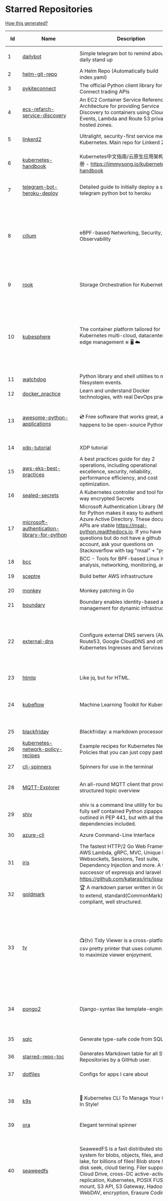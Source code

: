 # Starred Repositories  

[How this generated?](../master/USAGE.md)  

| Id 			| Name			| Description | Star Counts | Topics/Tags   | Last Updated 	|  
| ----------- | ----------- 	| ----------- | ----------- | ----------- 	| -----------   |  
|1|[dailybot](https://github.com/sapumar/dailybot.git)|Simple telegram bot to remind about the daily stand up|8|bot, daily-standup, standup-meetings, standup, standupbot|23-12-2021|  
|2|[helm-git-repo](https://github.com/yks0000/helm-git-repo.git)|A Helm Repo (Automatically build index.yaml)|1||6-4-2021|  
|3|[pykiteconnect](https://github.com/zerodha/pykiteconnect.git)|The official Python client library for the Kite Connect trading APIs|639||3-12-2021|  
|4|[ecs-refarch-service-discovery](https://github.com/awslabs/ecs-refarch-service-discovery.git)|An EC2 Container Service Reference Architecture for providing Service Discovery to containers using CloudWatch Events, Lambda and Route 53 private hosted zones. |435||25-7-2016|  
|5|[linkerd2](https://github.com/linkerd/linkerd2.git)|Ultralight, security-first service mesh for Kubernetes. Main repo for Linkerd 2.x.|8064|service-mesh, rust, golang, kubernetes, linkerd, cloud-native|5-2-2022|  
|6|[kubernetes-handbook](https://github.com/rootsongjc/kubernetes-handbook.git)|Kubernetes中文指南/云原生应用架构实践手册 -  https://jimmysong.io/kubernetes-handbook|9570|kubernetes, cloud-native, service-mesh, handbook, cncf, gitbook|5-2-2022|  
|7|[telegram-bot-heroku-deploy](https://github.com/AnshumanFauzdar/telegram-bot-heroku-deploy.git)|Detailed guide to initially deploy a simple telegram python bot to heroku|29|heroku-app, telegram-bot, telegram, deploy, hacktoberfest|5-2-2022|  
|8|[cilium](https://github.com/cilium/cilium.git)|eBPF-based Networking, Security, and Observability|10824|containers, bpf, security, kubernetes, kubernetes-networking, cni, kernel, loadbalancing, monitoring, troubleshooting, xdp, ebpf, k8s, observability, networking|4-2-2022|  
|9|[rook](https://github.com/rook/rook.git)|Storage Orchestration for Kubernetes|9525|storage, kubernetes, ceph, storage-cluster, docker, cloud-native, etcd, cncf|4-2-2022|  
|10|[kubesphere](https://github.com/kubesphere/kubesphere.git)|The container platform tailored for Kubernetes multi-cloud, datacenter, and edge management ⎈ 🖥 ☁️|8740|devops, container-management, k8s, cncf, cloud-native, servicemesh, kubesphere, kubernetes-platform-solution, kubernetes, jenkins, istio, observability, multi-cluster, hacktoberfest|28-1-2022|  
|11|[watchdog](https://github.com/gorakhargosh/watchdog.git)|Python library and shell utilities to monitor filesystem events.|5131||29-12-2021|  
|12|[docker_practice](https://github.com/yeasy/docker_practice.git)|Learn and understand Docker technologies, with real DevOps practice!|19959||4-1-2022|  
|13|[awesome-python-applications](https://github.com/mahmoud/awesome-python-applications.git)|💿 Free software that works great, and also happens to be open-source Python. |13393|python, application, video, audio, graphics, gui, productivity, education, science, game|11-10-2021|  
|14|[xdp-tutorial](https://github.com/xdp-project/xdp-tutorial.git)|XDP tutorial|1143||13-12-2021|  
|15|[aws-eks-best-practices](https://github.com/aws/aws-eks-best-practices.git)|A best practices guide for day 2 operations, including operational excellence, security, reliability, performance efficiency, and cost optimization.|793||24-1-2022|  
|16|[sealed-secrets](https://github.com/bitnami-labs/sealed-secrets.git)|A Kubernetes controller and tool for one-way encrypted Secrets|4538||3-2-2022|  
|17|[microsoft-authentication-library-for-python](https://github.com/AzureAD/microsoft-authentication-library-for-python.git)|Microsoft Authentication Library (MSAL) for Python makes it easy to authenticate to Azure Active Directory. These documented APIs are stable https://msal-python.readthedocs.io. If you have questions but do not have a github account, ask your questions on Stackoverflow with tag "msal" + "python".|363||3-2-2022|  
|18|[bcc](https://github.com/iovisor/bcc.git)|BCC - Tools for BPF-based Linux IO analysis, networking, monitoring, and more|13653||2-2-2022|  
|19|[sceptre](https://github.com/Sceptre/sceptre.git)|Build better AWS infrastructure|1289||31-1-2022|  
|20|[monkey](https://github.com/bouk/monkey.git)|Monkey patching in Go|2762||9-12-2019|  
|21|[boundary](https://github.com/hashicorp/boundary.git)|Boundary enables identity-based access management for dynamic infrastructure. |3170||4-2-2022|  
|22|[external-dns](https://github.com/kubernetes-sigs/external-dns.git)|Configure external DNS servers (AWS Route53, Google CloudDNS and others) for Kubernetes Ingresses and Services|4935|dns, kubernetes, route53, aws, clouddns, gcp, ingress, k8s-sig-network, dns-record, dns-providers, external-dns, dns-controller, dns-servers||  
|23|[htmlq](https://github.com/mgdm/htmlq.git)|Like jq, but for HTML.|5462||3-1-2022|  
|24|[kubeflow](https://github.com/kubeflow/kubeflow.git)|Machine Learning Toolkit for Kubernetes|11169|ml, kubernetes, minikube, tensorflow, notebook, google-kubernetes-engine, jupyter, machine-learning, kubeflow|4-2-2022|  
|25|[blackfriday](https://github.com/russross/blackfriday.git)|Blackfriday: a markdown processor for Go|4870||27-10-2020|  
|26|[kubernetes-network-policy-recipes](https://github.com/ahmetb/kubernetes-network-policy-recipes.git)|Example recipes for Kubernetes Network Policies that you can just copy paste|3775|kubernetes, networking, security|10-1-2022|  
|27|[cli-spinners](https://github.com/sindresorhus/cli-spinners.git)|Spinners for use in the terminal|1898||1-10-2021|  
|28|[MQTT-Explorer](https://github.com/thomasnordquist/MQTT-Explorer.git)|An all-round MQTT client that provides a structured topic overview|1617|mqtt, mqtt-explorer, homeautomation, mqtt-client, mqtt-smarthome, mqtt-tool|11-8-2021|  
|29|[shiv](https://github.com/linkedin/shiv.git)|shiv is a command line utility for building fully self contained Python zipapps as outlined in PEP 441, but with all their dependencies included.|1366||24-1-2022|  
|30|[azure-cli](https://github.com/Azure/azure-cli.git)|Azure Command-Line Interface|2910||28-1-2022|  
|31|[iris](https://github.com/kataras/iris.git)|The fastest HTTP/2 Go Web Framework. AWS Lambda, gRPC, MVC, Unique Router, Websockets, Sessions, Test suite, Dependency Injection and more. A true successor of expressjs and laravel   谢谢 https://github.com/kataras/iris/issues/1329  |21800|go, framework, server, middleware, router, performance, iris, web-framework, mvc, golang, expressjs, laravel|22-1-2022|  
|32|[goldmark](https://github.com/yuin/goldmark.git)|:trophy: A markdown parser written in Go. Easy to extend, standard(CommonMark) compliant, well structured.|1904|markdown, commonmark, golang, go|24-11-2021|  
|33|[tv](https://github.com/alexhallam/tv.git)|📺(tv) Tidy Viewer is a cross-platform CLI csv pretty printer that uses column styling to maximize viewer enjoyment.|1382|cli, terminal, csv, pretty-printer, pretty-print, command-line-tool, data-science, rust, command-line, tabular-data, tibble, dataframe, datatable, csv-viewer, csv-visualization, csv-pretty-print, csv-cat, column, csv-column, hacktoberfest|26-1-2022|  
|34|[pongo2](https://github.com/flosch/pongo2.git)|Django-syntax like template-engine for Go|2159|template, go, django, template-engine, pongo2, templates, template-language, golang, golang-library|18-1-2022|  
|35|[sqlc](https://github.com/kyleconroy/sqlc.git)|Generate type-safe code from SQL|4765|go, postgresql, sql, orm, code-generator, mysql, python, kotlin|2-2-2022|  
|36|[starred-repo-toc](https://github.com/yks0000/starred-repo-toc.git)|Generates Markdown table for all Starred Repositories by a GitHub user.|4|starred-repositories, starred|5-2-2022|  
|37|[dotfiles](https://github.com/bbkane/dotfiles.git)|Configs for apps I care about|19|dotfiles, zsh, neovim, vscode, git, sqlite, sqlite3|26-1-2022|  
|38|[k9s](https://github.com/derailed/k9s.git)|🐶 Kubernetes CLI To Manage Your Clusters In Style!|15215|k9s, kubernetes, kubernetes-cli, kubernetes-clusters, k8s, k8s-cluster, go, golang|25-1-2022|  
|39|[ora](https://github.com/sindresorhus/ora.git)|Elegant terminal spinner|7502||13-9-2021|  
|40|[seaweedfs](https://github.com/chrislusf/seaweedfs.git)|SeaweedFS is a fast distributed storage system for blobs, objects, files, and data lake, for billions of files! Blob store has O(1) disk seek, cloud tiering. Filer supports Cloud Drive, cross-DC active-active replication, Kubernetes, POSIX FUSE mount, S3 API, S3 Gateway, Hadoop, WebDAV, encryption, Erasure Coding.|13776|distributed-storage, distributed-systems, s3, hdfs, fuse, distributed-file-system, hadoop-hdfs, posix, tiered-file-system, kubernetes, replication, object-storage, s3-storage, seaweedfs, erasure-coding, blob-storage, cloud-drive|5-2-2022|  
|41|[authelia](https://github.com/authelia/authelia.git)|The Single Sign-On Multi-Factor portal for web apps|11668|totp, u2f, ldap, nginx, sso-authentication, yubikey, two-factor-authentication, docker, cookie, kubernetes, sso, multifactor, push-notifications, traefik, mfa, two-factor, authentication, security, golang, 2fa|3-2-2022|  
|42|[cheat.sh](https://github.com/chubin/cheat.sh.git)|the only cheat sheet you need|28120||1-1-2022|  
|43|[sdkman-cli](https://github.com/sdkman/sdkman-cli.git)|The SDKMAN! Command Line Interface|4465||21-1-2022|  
|44|[awesome-gcp-certifications](https://github.com/sathishvj/awesome-gcp-certifications.git)|Google Cloud Platform Certification resources.|2242||3-2-2022|  
|45|[kustomize](https://github.com/kubernetes-sigs/kustomize.git)|Customization of kubernetes YAML configurations|8034||2-2-2022|  
|46|[python-prompt-toolkit](https://github.com/prompt-toolkit/python-prompt-toolkit.git)|Library for building powerful interactive command line applications in Python|7529||3-2-2022|  
|47|[argo-workflows](https://github.com/argoproj/argo-workflows.git)|Workflow engine for Kubernetes|10358||4-2-2022|  
|48|[cheatsheets.pdf](https://github.com/qg0/cheatsheets.pdf.git)|📚 Various cheatsheets in PDF|195||19-3-2021|  
|49|[kraken](https://github.com/uber/kraken.git)|P2P Docker registry capable of distributing TBs of data in seconds|4929||6-1-2022|  
|50|[examples](https://github.com/kubernetes/examples.git)|Kubernetes application example tutorials|4727||31-1-2022|  
|51|[bat](https://github.com/sharkdp/bat.git)|A cat(1) clone with wings.|32198||3-2-2022|  
|52|[geeksforgeeks.pdf](https://github.com/dufferzafar/geeksforgeeks.pdf.git)|Topic wise PDFs of Geeks for Geeks articles. (Last updated in October 2018)|486|||  
|53|[ansible](https://github.com/ansible/ansible.git)|Ansible is a radically simple IT automation platform that makes your applications and systems easier to deploy and maintain. Automate everything from code deployment to network configuration to cloud management, in a language that approaches plain English, using SSH, with no agents to install on remote systems. https://docs.ansible.com.|52025||4-2-2022|  
|54|[cli53](https://github.com/barnybug/cli53.git)|Command line tool for Amazon Route 53|1747||17-1-2021|  
|55|[viper](https://github.com/spf13/viper.git)|Go configuration with fangs|18155||25-1-2022|  
|56|[autoscaler](https://github.com/kubernetes/autoscaler.git)|Autoscaling components for Kubernetes|5319||3-2-2022|  
|57|[nicstat](https://github.com/scotte/nicstat.git)|Fork of https://sourceforge.net/projects/nicstat/ to fix bugs|54||9-5-2018|  
|58|[skaffold](https://github.com/GoogleContainerTools/skaffold.git)|Easy and Repeatable Kubernetes Development|12438|kubernetes, developer-tools, docker, containers|2-2-2022|  
|59|[ksonnet](https://github.com/ksonnet/ksonnet.git)|A CLI-supported framework that streamlines writing and deployment of Kubernetes configurations to multiple clusters.|1153||5-2-2019|  
|60|[Python-for-Algorithms--Data-Structures--and-Interviews](https://github.com/jmportilla/Python-for-Algorithms--Data-Structures--and-Interviews.git)|Files for Udemy Course on Algorithms and Data Structures|1964||30-12-2021|  
|61|[boulder](https://github.com/letsencrypt/boulder.git)|An ACME-based certificate authority, written in Go. |4159|boulder, go, acme, certificate-authority, tls, lets-encrypt, ca, pki, rfc8555|4-2-2022|  
|62|[doitlive](https://github.com/sloria/doitlive.git)|Because sometimes you need to do it live|3088|command-line, presentations, python, live-coding, cli, click, bash, zsh, ipython, script, hacktoberfest|24-5-2021|  
|63|[zuul](https://github.com/Netflix/zuul.git)|Zuul is a gateway service that provides dynamic routing, monitoring, resiliency, security, and more.|11689||1-2-2022|  
|64|[kubewatch](https://github.com/bitnami-labs/kubewatch.git)|Watch k8s events and trigger Handlers|2339|golang, kubernetes, slack|10-9-2020|  
|65|[katran](https://github.com/facebookincubator/katran.git)|A high performance layer 4 load balancer|3486||5-2-2022|  
|66|[ace](https://github.com/ajaxorg/ace.git)|Ace (Ajax.org Cloud9 Editor)|24050||26-1-2022|  
|67|[halo](https://github.com/manrajgrover/halo.git)|💫 Beautiful spinners for terminal, IPython and Jupyter|2543|halo, spinner, python, jupyter, ora, ipython, async|9-11-2020|  
|68|[awesome-cheatsheets](https://github.com/LeCoupa/awesome-cheatsheets.git)|👩‍💻👨‍💻 Awesome cheatsheets for popular programming languages, frameworks and development tools. They include everything you should know in one single file.|26727|cheatsheets, javascript, bash, nodejs, cheatsheet, database, language, frontend, backend, feathersjs, redis, vuejs, vim, django, programming-language, xcode, php, docker, kubernetes, sailsjs|22-1-2022|  
|69|[portainer](https://github.com/portainer/portainer.git)|Making Docker and Kubernetes management easy.|20785|docker, docker-swarm, ui, docker-deployment, docker-compose, docker-container, docker-image, portainer, docker-ui, dockerfile, moby, hacktoberfest, kubernetes|2-2-2022|  
|70|[guacamole-server](https://github.com/apache/guacamole-server.git)|Mirror of Apache Guacamole Server|1984|guacamole, c, network-client, java, network-server, javascript|2-2-2022|  
|71|[gitops-engine](https://github.com/argoproj/gitops-engine.git)|Democratizing GitOps|1268|gitops, kubernetes, continuous-deployment|26-1-2022|  
|72|[helmfile](https://github.com/roboll/helmfile.git)|Deploy Kubernetes Helm Charts|3701|kubernetes, helm, chart|2-2-2022|  
|73|[argo-cd](https://github.com/argoproj/argo-cd.git)|Declarative continuous deployment for Kubernetes.|8292|argo, kubernetes, continuous-deployment, gitops, continuous-delivery, docker, cd, cicd, pipeline, devops, ci-cd, argo-cd, ksonnet, helm, hacktoberfest|5-2-2022|  
|74|[awesome-flask](https://github.com/humiaozuzu/awesome-flask.git)|A curated list of awesome Flask resources and plugins|10383|flask, flask-resources, awesome|17-9-2019|  
|75|[go-fuzz](https://github.com/dvyukov/go-fuzz.git)|Randomized testing for Go|4249|fuzzing, testing, go|14-9-2021|  
|76|[managers-playbook](https://github.com/ksindi/managers-playbook.git)|:book: Heuristics for effective management|4570|management, one-on-ones, feedback, advice, coaching, meetings, decision-making|3-8-2021|  
|77|[terrascan](https://github.com/accurics/terrascan.git)|Detect compliance and security violations across Infrastructure as Code to mitigate risk before provisioning cloud native infrastructure.|2762|security-tools, infrastructure-as-code, devsecops, devops, security, terraform, aws, cloudsecurity, cloud-security, terrascan, infrastructure, security-violations, architecture, kubernetes, iac, sast, azure-security, aws-security, gcp-security, scans|4-2-2022|  
|78|[argo-rollouts](https://github.com/argoproj/argo-rollouts.git)|Progressive Delivery for Kubernetes|1361|gitops, canary, bluegreen, kubernetes, argoproj, deployments, experiments, argo-rollouts, progressive-delivery|5-2-2022|  
|79|[flamethrower](https://github.com/DNS-OARC/flamethrower.git)|a DNS performance and functional testing utility supporting UDP, TCP, DoT and DoH (by @ns1labs)|245|dns, performance, functional-testing|4-2-2022|  
|80|[dapr](https://github.com/dapr/dapr.git)|Dapr is a portable, event-driven, runtime for building distributed applications across cloud and edge.|16820|microservices, microservice, kubernetes, sidecar, state-management, event-driven, pubsub, serverless, containers|3-2-2022|  
|81|[containerd](https://github.com/containerd/containerd.git)|An open and reliable container runtime|10234|containerd, oci, containers, docker, cncf, cri, kubernetes, hacktoberfest|4-2-2022|  
|82|[charts](https://github.com/helm/charts.git)|⚠️(OBSOLETE) Curated applications for Kubernetes|15360|kubernetes, charts, helm|21-12-2021|  
|83|[terminalizer](https://github.com/faressoft/terminalizer.git)|🦄 Record your terminal and generate animated gif images or share a web player|12306|terminal, record, capture, shot, bash, powershell, gif, animated, generate, theme, colors, font, repeat, command-line, shell, zsh, bash-profile, render, tty, pty|18-4-2020|  
|84|[tqdm](https://github.com/tqdm/tqdm.git)|A Fast, Extensible Progress Bar for Python and CLI|21085|progressbar, progressmeter, progress-bar, meter, rate, console, terminal, time, progress, gui, python, parallel, cli, utilities, jupyter, discord, telegram, pandas, keras, closember|20-9-2021|  
|85|[flux](https://github.com/fluxcd/flux.git)|Successor: https://github.com/fluxcd/flux2 — The GitOps Kubernetes operator|6715|kubernetes, gitops, continuous-deployment, continuous-delivery, helm, kustomize, monitoring|8-12-2021|  
|86|[teleport](https://github.com/gravitational/teleport.git)|Certificate authority and access plane for SSH, Kubernetes, web apps, databases and desktops|10985|ssh, go, bastion, teleport-binaries, certificate, golang, cluster, teleport, firewall, security, jumpserver, rbac, audit, pam, kubernetes, kubernetes-access, firewalls, database-access, postgres, rdp|5-2-2022|  
|87|[Python](https://github.com/TheAlgorithms/Python.git)|All Algorithms implemented in Python|128837|python, algorithm, algorithms-implemented, algorithm-competitions, algos, sorts, searches, sorting-algorithms, education, learn, practice, community-driven, interview, hacktoberfest|2-2-2022|  
|88|[kubectx](https://github.com/ahmetb/kubectx.git)|Faster way to switch between clusters and namespaces in kubectl|12267|kubernetes, kubectl, kubectl-plugins, kubernetes-clusters|11-1-2022|  
|89|[awesome-awesomeness](https://github.com/bayandin/awesome-awesomeness.git)|A curated list of awesome awesomeness|28494||15-11-2021|  
|90|[shellcheck](https://github.com/koalaman/shellcheck.git)|ShellCheck, a static analysis tool for shell scripts|27708|haskell, shell, static-analysis, bash, linter, developer-tools|4-2-2022|  
|91|[learn-python3](https://github.com/jerry-git/learn-python3.git)|Jupyter notebooks for teaching/learning Python 3|4530|teaching-materials, python3, jupyter-notebook, learning-python, python-exercises|2-8-2020|  
|92|[project-based-learning](https://github.com/practical-tutorials/project-based-learning.git)|Curated list of project-based tutorials|62441|tutorial, project, beginner-project, webdevelopment, python, javascript, cpp, golang|28-1-2022|  
|93|[kubernetes-the-hard-way](https://github.com/kelseyhightower/kubernetes-the-hard-way.git)|Bootstrap Kubernetes the hard way on Google Cloud Platform. No scripts.|29832||2-5-2021|  
|94|[gloo](https://github.com/solo-io/gloo.git)|The Feature-rich, Kubernetes-native, Next-Generation API Gateway Built on Envoy|3276|gloo, envoy, api-gateway, serverless, api-management, kubernetes, kubernetes-ingress-controller, microservices, hybrid-apps, legacy-apps, grpc, cloud-native, envoy-proxy|4-2-2022|  
|95|[keras-yolo2](https://github.com/experiencor/keras-yolo2.git)|Easy training on custom dataset. Various backends (MobileNet and SqueezeNet) supported. A YOLO demo to detect raccoon run entirely in brower is accessible at https://git.io/vF7vI (not on Windows).|1696|convolutional-networks, deep-learning, yolo2, realtime, regression|31-12-2019|  
|96|[git-standup](https://github.com/kamranahmedse/git-standup.git)|Recall what you did on the last working day. Psst! or be nosy and find what someone else in your team did ;-)|7073|standup, git-standup, agile, meeting, git, git-addons, git-|30-9-2021|  
|97|[awesome-python](https://github.com/vinta/awesome-python.git)|A curated list of awesome Python frameworks, libraries, software and resources|115590|awesome, python, collections, python-library, python-framework, python-resources|17-12-2021|  
|98|[wait-for-it](https://github.com/vishnubob/wait-for-it.git)|Pure bash script to test and wait on the availability of a TCP host and port|7384||22-8-2020|  
|99|[troposphere](https://github.com/cloudtools/troposphere.git)|troposphere - Python library to create AWS CloudFormation descriptions|4621|aws-cloudformation, cloudformation, python, python3, troposphere|28-1-2022|  
|100|[thefuck](https://github.com/nvbn/thefuck.git)|Magnificent app which corrects your previous console command.|66540|python, shell|30-1-2022|  
|101|[aws-eks-kubernetes-masterclass](https://github.com/stacksimplify/aws-eks-kubernetes-masterclass.git)|AWS EKS Kubernetes - Masterclass   DevOps, Microservices|362|kubernetes, kubernetes-pods, kubernetes-deployment, kubernetes-services, kubernetes-secrets, aws-eks, aws-eks-cluster, aws-ebs, aws-rds, aws-alb, aws-alb-ingress-controller, aws-fargate, aws-codebuild, aws-codecommit, aws-codepipeline, fluentd, aws-cloudwatch, docker, yaml|16-5-2021|  
|102|[traefik](https://github.com/traefik/traefik.git)|The Cloud Native Application Proxy|36707||4-2-2022|  
|103|[kubescape](https://github.com/armosec/kubescape.git)|Kubescape is a K8s open-source tool providing a multi-cloud K8s single pane of glass, including risk analysis, security compliance, RBAC visualizer and image vulnerabilities scanning. |5086||30-1-2022|  
|104|[diagrams](https://github.com/mingrammer/diagrams.git)|:art: Diagram as Code for prototyping cloud system architectures|16073|diagram, diagram-as-code, architecture, graphviz|22-1-2022|  
|105|[terraform-cdk](https://github.com/hashicorp/terraform-cdk.git)|Define infrastructure resources using programming constructs and provision them using HashiCorp Terraform|3200|terraform, cdk, cdktf|4-2-2022|  
|106|[echarts](https://github.com/apache/echarts.git)|Apache ECharts is a powerful, interactive charting and data visualization library for browser|49586||27-1-2022|  
|107|[aws-cli](https://github.com/aws/aws-cli.git)|Universal Command Line Interface for Amazon Web Services|11971|aws, cloud, aws-cli, cloud-management|4-2-2022|  
|108|[vscode](https://github.com/microsoft/vscode.git)|Visual Studio Code|127217|editor, electron, visual-studio-code, typescript, microsoft|5-2-2022|  
|109|[influxdb](https://github.com/influxdata/influxdb.git)|Scalable datastore for metrics, events, and real-time analytics|22826|influxdb, monitoring, database, time-series, metrics, go, react|4-2-2022|  
|110|[chef](https://github.com/chef/chef.git)|Chef Infra, a powerful automation platform that transforms infrastructure into code automating how infrastructure is configured, deployed and managed across any environment, at any scale|6809|chef, devops, cfgmgt, infrastructure, automation, deployment, hacktoberfest|4-2-2022|  
|111|[benten](https://github.com/intuit/benten.git)|Chatbot Development Framework (with Slack integration for Jira and Jenkins)|125||31-3-2021|  
|112|[hyper](https://github.com/vercel/hyper.git)|A terminal built on web technologies|37779|terminal, javascript, html, css, react, terminal-emulators, hyper, macos, linux|4-2-2022|  
|113|[nocode](https://github.com/kelseyhightower/nocode.git)|The best way to write secure and reliable applications. Write nothing; deploy nowhere.|51375||21-1-2020|  
|114|[howdoi](https://github.com/gleitz/howdoi.git)|instant coding answers via the command line|9288||26-10-2021|  
|115|[clair](https://github.com/quay/clair.git)|Vulnerability Static Analysis for Containers|8470|containers, static-analysis, go, kubernetes, docker, oci, oci-image, vulnerabilities, clair|1-2-2022|  
|116|[moto](https://github.com/spulec/moto.git)|A library that allows you to easily mock out tests based on AWS infrastructure.|5550|boto, aws, ec2, s3|5-2-2022|  
|117|[dashboard](https://github.com/kubernetes/dashboard.git)|General-purpose web UI for Kubernetes clusters|10758||4-2-2022|  
|118|[labs](https://github.com/docker/labs.git)|This is a collection of tutorials for learning how to use Docker with various tools. Contributions welcome.|10543|docker-tutorial, lab, swarm, docker, docker-compose, swarm-mode, orchestration, windows, dotnet, java, security, containers|15-10-2020|  
|119|[dive](https://github.com/wagoodman/dive.git)|A tool for exploring each layer in a docker image|29859|docker, docker-image, inspector, explorer, cli, tui|2-7-2021|  
|120|[celery](https://github.com/celery/celery.git)|Distributed Task Queue (development branch)|18610|python, task-manager, task-scheduler, task-runner, queue-workers, queued-jobs, queue-tasks, amqp, redis, sqs, sqs-queue, python3, python-library|1-2-2022|  
|121|[docker-cheat-sheet](https://github.com/wsargent/docker-cheat-sheet.git)|Docker Cheat Sheet|20604|docker, cheet-sheet|31-10-2021|  
|122|[sanic-prometheus](https://github.com/dkruchinin/sanic-prometheus.git)|Prometheus metrics for Sanic,  an async python web server|67|python, prometheus, sanic, monitoring|12-10-2020|  
|123|[rancher](https://github.com/rancher/rancher.git)|Complete container management platform|18450|rancher, docker, kubernetes, orchestration, cattle, containers|4-2-2022|  
|124|[vegeta](https://github.com/tsenart/vegeta.git)|HTTP load testing tool and library. It's over 9000!|18995|load-testing, go, benchmarking, http|11-10-2020|  
|125|[cert-manager](https://github.com/cert-manager/cert-manager.git)|Automatically provision and manage TLS certificates in Kubernetes|8403|kubernetes, letsencrypt, tls, certificate, crd, hacktoberfest|3-2-2022|  
|126|[upterm](https://github.com/railsware/upterm.git)|A terminal emulator for the 21st century.|19424|tty, terminal, terminal-emulators, console, pty, typescript, electron, react, terminals, shell|20-5-2019|  
|127|[statsd](https://github.com/statsd/statsd.git)|Daemon for easy but powerful stats aggregation|16263|statsd, graphite, javascript, metrics, nodejs|27-12-2021|  
|128|[landscape](https://github.com/cncf/landscape.git)|🌄The Cloud Native Interactive Landscape filters and sorts hundreds of projects and products, and shows details including GitHub stars, funding or market cap, first and last commits, contributor counts, headquarters location, and recent tweets.|8079|cloud-native, landscape, cncf, svg, logo, serverless, crunchbase|5-2-2022|  
|129|[free-for-dev](https://github.com/ripienaar/free-for-dev.git)|A list of SaaS, PaaS and IaaS offerings that have free tiers of interest to devops and infradev|53158||2-2-2022|  
|130|[serverless](https://github.com/serverless/serverless.git)|⚡ Serverless Framework – Build web, mobile and IoT applications with serverless architectures using AWS Lambda, Azure Functions, Google CloudFunctions & more! – |42058|serverless, serverless-framework, serverless-architectures, aws-lambda, google-cloud-functions, azure-functions, aws, microservice, aws-dynamodb|4-2-2022|  
|131|[wrk2](https://github.com/giltene/wrk2.git)|A constant throughput, correct latency recording variant of wrk|3329||24-9-2019|  
|132|[runc](https://github.com/opencontainers/runc.git)|CLI tool for spawning and running containers according to the OCI specification|8884|containers, docker, oci|3-2-2022|  
|133|[draft](https://github.com/Azure/draft.git)|A tool for developers to create cloud-native applications on Kubernetes.|3966|kubernetes, helm, developer-tools, containers|26-2-2020|  
|134|[httpstat](https://github.com/davecheney/httpstat.git)|It's like curl -v, with colours. |5903||10-10-2021|  
|135|[linux-insides](https://github.com/0xAX/linux-insides.git)|A little bit about a linux kernel|24151|linux-kernel, linux-insides, linux|25-12-2021|  
|136|[alpha_vantage](https://github.com/RomelTorres/alpha_vantage.git)|A python wrapper for Alpha Vantage API for financial data.|3589|alpha-vantage, pandas, financial-data, python, stock, alphavantage, json, finance, api-wrapper, cryptocurrency, bitcoin|14-6-2021|  
|137|[frp](https://github.com/fatedier/frp.git)|A fast reverse proxy to help you expose a local server behind a NAT or firewall to the internet.|53067|proxy, reverse-proxy, tunnel, nat, go, firewall, frp, expose, http-proxy|28-1-2022|  
|138|[boto3](https://github.com/boto/boto3.git)|AWS SDK for Python|6997|python, aws, cloud, cloud-management, aws-sdk|4-2-2022|  
|139|[envoy](https://github.com/envoyproxy/envoy.git)|Cloud-native high-performance edge/middle/service proxy|18881|cats, rocket-ships, cars, more-cats, cats-over-dogs, nanoservices, corgis, cncf|4-2-2022|  
|140|[azure4everyone-samples](https://github.com/MarczakIO/azure4everyone-samples.git)|-|155||5-1-2021|  
|141|[ohmyzsh](https://github.com/ohmyzsh/ohmyzsh.git)|🙃   A delightful community-driven (with 2,000+ contributors) framework for managing your zsh configuration. Includes 300+ optional plugins (rails, git, macOS, hub, docker, homebrew, node, php, python, etc), 140+ themes to spice up your morning, and an auto-update tool so that makes it easy to keep up with the latest updates from the community.|140265|shell, zsh-configuration, theme, terminal, productivity, hacktoberfest, zsh, cli, cli-app, themes, plugins, plugin-framework|4-2-2022|  
|142|[tokei](https://github.com/XAMPPRocky/tokei.git)|Count your code, quickly.|6146|tokei, cloc, badge, rust, windows, linux, macos, statistics, code, cli|1-2-2022|  
|143|[awesome-kubernetes](https://github.com/ramitsurana/awesome-kubernetes.git)|A curated list for awesome kubernetes sources :ship::tada:|12423|kubernetes, minikube, meetup, resource, kubernetes-sources, google-cloud, kubernetes-cluster, deploy-kubernetes, aws, enterprise-kubernetes-products, monitoring-kubernetes, azure, schedule, google-kubernetes, docker, cloud-providers, books, machine-learning|30-1-2022|  
|144|[x509-certificate-exporter](https://github.com/enix/x509-certificate-exporter.git)|A Prometheus exporter to monitor x509 certificates expiration in Kubernetes clusters or standalone|173|prometheus-exporter, kubernetes, monitoring-tool, certificates, expiration-monitoring, dashboard, grafana-dashboard, certificates-focusing, alert|1-2-2022|  
|145|[localstack](https://github.com/localstack/localstack.git)|💻  A fully functional local AWS cloud stack. Develop and test your cloud & Serverless apps offline!|38526|aws, localstack, testing, continuous-integration, developer-tools, python|4-2-2022|  
|146|[kaniko](https://github.com/GoogleContainerTools/kaniko.git)|Build Container Images In Kubernetes|9745|containers, docker, developer-tools, kubernetes|3-2-2022|  
|147|[acme.sh](https://github.com/acmesh-official/acme.sh.git)|A pure Unix shell script implementing ACME client protocol|25278|acme, acme-protocol, letsencrypt, certbot, shell, ash, bash, posix, posix-sh, zerossl, buypass, acme-client|4-2-2022|  
|148|[python-telegram-bot](https://github.com/python-telegram-bot/python-telegram-bot.git)|We have made you a wrapper you can't refuse|17592|python, telegram, bot, chatbot, framework, hacktoberfest|2-2-2022|  
|149|[the-book-of-secret-knowledge](https://github.com/trimstray/the-book-of-secret-knowledge.git)|A collection of inspiring lists, manuals, cheatsheets, blogs, hacks, one-liners, cli/web tools and more.|59126|awesome, awesome-list, lists, manuals, resources, howtos, hacks, search-engines, one-liners, cheatsheets, guidelines, sysops, devops, pentesters, security-researchers, linux, bsd, security, hacking|18-8-2021|  
|150|[styleguide](https://github.com/google/styleguide.git)|Style guides for Google-originated open-source projects|29820|cpplint, styleguide, style-guide|3-2-2022|  
|151|[minio](https://github.com/minio/minio.git)|High Performance, Kubernetes Native Object Storage|31411|go, storage, cloud, s3, objectstorage, cloudstorage, amazon-s3, cloudnative|5-2-2022|  
|152|[logrus](https://github.com/sirupsen/logrus.git)|Structured, pluggable logging for Go.|19796|logging, logrus, go|12-1-2022|  
|153|[awesome-scalability](https://github.com/binhnguyennus/awesome-scalability.git)|The Patterns of Scalable, Reliable, and Performant Large-Scale Systems|37293|system-design, backend, scalability, interview, architecture, devops, design-patterns, interview-questions, awesome-list, big-data, awesome, resources, lists, web-development, programming, system, interview-practice, computer-science, distributed-systems, machine-learning|25-1-2022|  
|154|[compose](https://github.com/docker/compose.git)|Define and run multi-container applications with Docker|24898|docker, docker-compose, orchestration, go, golang|5-2-2022|  
|155|[python-patterns](https://github.com/faif/python-patterns.git)|A collection of design patterns/idioms in Python|30179|python, idioms, design-patterns|7-12-2021|  
|156|[rundeck](https://github.com/rundeck/rundeck.git)|Enable Self-Service Operations: Give specific users access to your existing tools, services, and scripts|4479|rundeck, devops, deployment, scheduler, automation, orchestration, ansible, audit, sre, operations, ops, devops-tools, devops-team, runbook, hacktoberfest|4-2-2022|  
|157|[caddy](https://github.com/caddyserver/caddy.git)|Fast, multi-platform web server with automatic HTTPS|36781|go, web-server, caddyfile, http, http-server, reverse-proxy, https, tls, automatic-https, privacy, security|2-2-2022|  
|158|[django-health-check](https://github.com/KristianOellegaard/django-health-check.git)|a pluggable app that runs a full check on the deployment, using a number of plugins to check e.g. database, queue server, celery processes, etc.|769||18-1-2022|  
|159|[trafficserver](https://github.com/apache/trafficserver.git)|Apache Traffic Server™ is a fast, scalable and extensible HTTP/1.1 and HTTP/2 compliant caching proxy server.|1426|proxy, cdn, cache, apache, hacktoberfest|4-2-2022|  
|160|[PayloadsAllTheThings](https://github.com/swisskyrepo/PayloadsAllTheThings.git)|A list of useful payloads and bypass for Web Application Security and Pentest/CTF|34036|pentest, payload, bypass, web-application, hacking, vulnerability, bounty, methodology, privilege-escalation, penetration-testing, cheatsheet, security, enumeration, bugbounty, redteam, payloads, hacktoberfest|31-1-2022|  
|161|[faas](https://github.com/openfaas/faas.git)|OpenFaaS - Serverless Functions Made Simple|21039|functions-as-a-service, functions, lambda, serverless, prometheus, kubernetes, k8s, serverless-functions, paas, gitops, faas, docker, golang, nodejs|1-2-2022|  
|162|[design-patterns-for-humans](https://github.com/kamranahmedse/design-patterns-for-humans.git)|An ultra-simplified explanation to design patterns|32656|design-patterns, architecture, software-engineering, engineering, principles, computer-science|22-11-2020|  
|163|[cdk8s](https://github.com/cdk8s-team/cdk8s.git)|Define Kubernetes native apps and abstractions using object-oriented programming|2776||5-2-2022|  
|164|[truffleHog](https://github.com/trufflesecurity/truffleHog.git)|Searches through git repositories for high entropy strings and secrets, digging deep into commit history|6316|entropy, secret, entropy-checks, regex, trufflehog|27-1-2022|  
|165|[kubetools](https://github.com/collabnix/kubetools.git)|Kubetools - Curated List of Kubernetes Tools|414|hacktoberfest, hacktoberfest2020, kubernetes, helm, helmpack, helmcharts, jenkins, iot, monitoring, monitoring-tool, prometheus, thanos, grafana, kubernetes-clusters, kubernetes-operational, kubernetes-resource, k8s-cluster, kubernetes-cli|19-1-2022|  
|166|[chaos-mesh](https://github.com/chaos-mesh/chaos-mesh.git)|A Chaos Engineering Platform for Kubernetes.|4410|chaos, chaos-engineering, chaos-testing, kubernetes, operator, golang, microservice, site-reliability-engineering, fault-injection, cncf, cloud-native, chaos-mesh, chaos-experiments, crd, hacktoberfest|28-1-2022|  
|167|[packer](https://github.com/hashicorp/packer.git)|Packer is a tool for creating identical machine images for multiple platforms from a single source configuration.|13488||3-2-2022|  
|168|[go-restful](https://github.com/emicklei/go-restful.git)|package for building REST-style Web Services using Go|4363|rest, go, customizable, routing, openapi|8-1-2022|  
|169|[pre-commit-terraform](https://github.com/antonbabenko/pre-commit-terraform.git)|pre-commit git hooks to take care of Terraform configurations|1519|git-hooks, terraform, code-style, hooks, pre-commit, automation|3-2-2022|  
|170|[kops](https://github.com/kubernetes/kops.git)|Kubernetes Operations (kops) - Production Grade K8s Installation, Upgrades, and Management|13708|kubernetes, go, cncf, containers, kops|5-2-2022|  
|171|[httpstat](https://github.com/reorx/httpstat.git)|curl statistics made simple|5016|curl, cli, python, http, visualization|24-12-2020|  
|172|[school-of-sre](https://github.com/linkedin/school-of-sre.git)|At LinkedIn, we are using this curriculum for onboarding our entry-level talents into the SRE role.|5381|sre, linux, networking, git, python, mysql, nosql, hadoop, system-design, security|5-11-2021|  
|173|[marathon](https://github.com/mesosphere/marathon.git)|Deploy and manage containers (including Docker) on top of Apache Mesos at scale.|4038|dcos-orchestration-guild, dcos|27-7-2021|  
|174|[tldr](https://github.com/tldr-pages/tldr.git)|📚 Collaborative cheatsheets for console commands|37155|shell, man-page, tldr, manpages, documentation, cheatsheets, terminal, command-line, console, examples, help, manual, hacktoberfest|5-2-2022|  
|175|[og-aws](https://github.com/open-guides/og-aws.git)|📙 Amazon Web Services — a practical guide|30754||5-1-2022|  
|176|[game_control](https://github.com/ChoudharyChanchal/game_control.git)|-|744||19-7-2020|  
|177|[fortio-operator](https://github.com/verfio/fortio-operator.git)|Load Testing Operator within the Kubernetes cluster and outside of it.|35||18-3-2019|  
|178|[etcd](https://github.com/etcd-io/etcd.git)|Distributed reliable key-value store for the most critical data of a distributed system|38696|etcd, raft, distributed-systems, kubernetes, go, database, key-value, consensus, distributed-database|2-2-2022|  
|179|[awesome-algorithms](https://github.com/tayllan/awesome-algorithms.git)|A curated list of awesome places to learn and/or practice algorithms.|10899||7-7-2021|  
|180|[awesome-courses](https://github.com/prakhar1989/awesome-courses.git)|:books: List of awesome university courses for learning Computer Science!|39123|computer-science, courses, awesome-list, awesome|2-12-2020|  
|181|[wtfpython](https://github.com/satwikkansal/wtfpython.git)|What the f*ck Python? 😱|28132|python, wats, snippets, wtf, gotchas, documentation, pitfalls, interview-questions, python-interview-questions|17-1-2022|  
|182|[terminals-are-sexy](https://github.com/k4m4/terminals-are-sexy.git)|💥 A curated list of Terminal frameworks, plugins & resources for CLI lovers.|10306|terminal, curated-list, awesome-lists, cli-lovers|13-12-2020|  
|183|[fish-shell](https://github.com/fish-shell/fish-shell.git)|The user-friendly command line shell.|18154||3-2-2022|  
|184|[papers-we-love](https://github.com/papers-we-love/papers-we-love.git)|Papers from the computer science community to read and discuss.|53000|computer-science, read-papers, meetup, papers, programming, theory, awesome|28-1-2022|  
|185|[cobra](https://github.com/spf13/cobra.git)|A Commander for modern Go CLI interactions|25094|cobra, cobra-library, cobra-generator, posix-compliant-flags, command-cobra, cli-app, command-line, commandline, command, cli, go, golang, golang-library, golang-application, subcommands, posix|6-1-2022|  
|186|[algorithm-visualizer](https://github.com/algorithm-visualizer/algorithm-visualizer.git)|:fireworks:Interactive Online Platform that Visualizes Algorithms from Code|36278|algorithm, data-structure, visualization, animation|30-11-2021|  
|187|[ami-query](https://github.com/intuit/ami-query.git)|Provide a REST interface to your organization's AMIs|36||31-8-2020|  
|188|[Terraform-012](https://github.com/addamstj/Terraform-012.git)|Code for the Terraform course|50||6-7-2020|  
|189|[aws-load-balancer-controller](https://github.com/kubernetes-sigs/aws-load-balancer-controller.git)|A Kubernetes controller for Elastic Load Balancers|2664|kubernetes-ingress-controller, aws, ingress-resource, kubernetes, ingress, k8s-sig-aws|3-2-2022|  
|190|[awesome-hyper](https://github.com/bnb/awesome-hyper.git)|🖥 Delightful Hyper plugins, themes, and resources|9727|hyper, hyperterm, zeit, terminal, awesome, awesome-list|13-7-2021|  
|191|[request](https://github.com/request/request.git)|🏊🏾 Simplified HTTP request client.|25410||11-2-2020|  
|192|[cloud-custodian](https://github.com/cloud-custodian/cloud-custodian.git)|Rules engine for cloud security, cost optimization, and governance, DSL in yaml for policies to query, filter, and take actions on resources|3992|aws, compliance, cloud, rules-engine, cloud-computing, management, serverless, lambda, gcp, azure|4-2-2022|  
|193|[minikube](https://github.com/kubernetes/minikube.git)|Run Kubernetes locally|23156|minikube, kubernetes, cluster, containers, go, cncf|4-2-2022|  
|194|[github-cheat-sheet](https://github.com/tiimgreen/github-cheat-sheet.git)|A list of cool features of Git and GitHub.|33798|awesome, awesome-list, list, github, git|6-10-2020|  
|195|[mux](https://github.com/gorilla/mux.git)|A powerful HTTP router and URL matcher for building Go web servers with 🦍|15965|mux, go, gorilla, router, http, middleware|12-12-2021|  
|196|[lens](https://github.com/lensapp/lens.git)|Lens - The way the world runs Kubernetes|16935|kubernetes, kubernetes-ui, kubernetes-dashboard, cloud-native, devops, containers|4-2-2022|  
|197|[octodns](https://github.com/octodns/octodns.git)|Tools for managing DNS across multiple providers|2122|dns, workflow, infrastructure-as-code|4-2-2022|  
|198|[katib](https://github.com/kubeflow/katib.git)|Repository for hyperparameter tuning|1134||28-1-2022|  
|199|[python-concurrency](https://github.com/volker48/python-concurrency.git)|Code examples from my toptal engineering blog article|138|python, python-concurrency, asyncio, multiprocessing|1-3-2021|  
|200|[k3s](https://github.com/k3s-io/k3s.git)|Lightweight Kubernetes|19099|kubernetes, k8s|3-2-2022|  
|201|[helm](https://github.com/helm/helm.git)|The Kubernetes Package Manager|21079|cncf, chart, kubernetes, helm, charts|31-1-2022|  
|202|[coding-interview-university](https://github.com/jwasham/coding-interview-university.git)|A complete computer science study plan to become a software engineer.|206608|computer-science, interview, programming-interviews, study-plan, data-structures, algorithms, software-engineering, algorithm, coding-interviews, interview-prep, coding-interview, interview-preparation|2-2-2022|  
|203|[awesome-docker](https://github.com/veggiemonk/awesome-docker.git)|:whale: A curated list of Docker resources and projects|21145|docker, awesome, awesome-list, container, tools, dockerfile, list, moby, docker-container, docker-image, docker-environment, docker-deployment, docker-swarm, docker-api, docker-monitoring, docker-machine, docker-security, docker-registry|31-1-2022|  
|204|[mkcert](https://github.com/FiloSottile/mkcert.git)|A simple zero-config tool to make locally trusted development certificates with any names you'd like.|33618|https, tls, certificates, local-development, localhost, root-ca, macos, linux, windows, ios, firefox, chrome|13-2-2021|  
|205|[echo](https://github.com/labstack/echo.git)|High performance, minimalist Go web framework|21573|go, echo, web, middleware, microservice, websocket, ssl, letsencrypt, micro-framework, https, http2, web-framework, labstack-echo|24-1-2022|  
|206|[admiral](https://github.com/istio-ecosystem/admiral.git)|Admiral provides automatic configuration generation, syncing and service discovery for multicluster Istio service mesh|412|admiral, service-mesh, istio, k8s, multi-cluster, automation, configuration, service-discovery, multicluster, microservices, clusters|4-2-2022|  
|207|[grafana](https://github.com/grafana/grafana.git)|The open and composable observability and data visualization platform. Visualize metrics, logs, and traces from multiple sources like Prometheus, Loki, Elasticsearch, InfluxDB, Postgres and many more. |46850|grafana, monitoring, analytics, metrics, influxdb, prometheus, elasticsearch, alerting, data-visualization, go, dashboard, business-intelligence, mysql, postgres, hacktoberfest|5-2-2022|  
|208|[flask](https://github.com/pallets/flask.git)|The Python micro framework for building web applications.|57822|python, flask, wsgi, web-framework, werkzeug, jinja, pallets|14-1-2022|  
|209|[k8s-conformance](https://github.com/cncf/k8s-conformance.git)|🧪CNCF K8s Conformance Working Group|640|cncf, kubernetes, conformance|4-2-2022|  
|210|[octant](https://github.com/vmware-tanzu/octant.git)|Highly extensible platform for developers to better understand the complexity of Kubernetes clusters.|5682|golang, octant, kubernetes-clusters, go, kubernetes|26-1-2022|  
|211|[coreutils](https://github.com/uutils/coreutils.git)|Cross-platform Rust rewrite of the GNU coreutils|10622|rust, coreutils, gnu-coreutils, busybox, cross-platform, command-line-tool|5-2-2022|  
|212|[discourse](https://github.com/discourse/discourse.git)|A platform for community discussion. Free, open, simple.|34923|discourse, javascript, rails, ruby, ember, forum, postgresql|4-2-2022|  
|213|[prometheus](https://github.com/prometheus/prometheus.git)|The Prometheus monitoring system and time series database.|40910|monitoring, metrics, alerting, graphing, time-series, prometheus, hacktoberfest|3-2-2022|  
|214|[python-slack-sdk](https://github.com/slackapi/python-slack-sdk.git)|Slack Developer Kit for Python|3336|python, slack, slackapi, asyncio, aiohttp-client, aiohttp, websockets, websocket, websocket-client, socket-mode|1-2-2022|  
|215|[consul](https://github.com/hashicorp/consul.git)|Consul is a distributed, highly available, and data center aware solution to connect and configure applications across dynamic, distributed infrastructure.|24227|consul, service-mesh, service-discovery, kubernetes, vault|4-2-2022|  
|216|[python](https://github.com/kubernetes-client/python.git)|Official Python client library for kubernetes|4521|kubernetes, client-python, k8s, library, k8s-sig-api-machinery|4-2-2022|  
|217|[rich](https://github.com/Textualize/rich.git)|Rich is a Python library for rich text and beautiful formatting in the terminal.|34715|python, python3, python-library, terminal, terminal-color, markdown, tables, syntax-highlighting, ansi-colors, progress-bar-python, progress-bar, traceback, rich, tracebacks-rich, emoji|4-2-2022|  
|218|[protobuf](https://github.com/protocolbuffers/protobuf.git)|Protocol Buffers - Google's data interchange format|52885|protobuf, protocol-buffers, protocol-compiler, protobuf-runtime, protoc, serialization, marshalling, rpc|4-2-2022|  
|219|[markdown-here](https://github.com/adam-p/markdown-here.git)|Google Chrome, Firefox, and Thunderbird extension that lets you write email in Markdown and render it before sending.|54319||30-9-2018|  
|220|[kapacitor](https://github.com/influxdata/kapacitor.git)|Open source framework for processing, monitoring, and alerting on time series data|2104|kapacitor, monitoring, time-series|25-1-2022|  
|221|[hygieia](https://github.com/hygieia/hygieia.git)|CapitalOne  DevOps Dashboard|3686|devops, dashboard, hygieia, delivery-pipeline, visualization, continuous-delivery, continuous-deployment, continuous-integration|23-9-2021|  
|222|[brackets](https://github.com/adobe/brackets.git)|An open source code editor for the web, written in JavaScript, HTML and CSS.|33697||18-3-2021|  
|223|[falcon](https://github.com/falconry/falcon.git)|The no-nonsense REST API and microservices framework for Python developers, with a focus on reliability, correctness, and performance at scale.|8679|python, framework, rest, microservices, web, api, http, wsgi, asgi|3-2-2022|  
|224|[pendulum](https://github.com/sdispater/pendulum.git)|Python datetimes made easy|4686|python, datetime, date, time, python3, timezones|18-1-2022|  
|225|[stern](https://github.com/wercker/stern.git)|⎈ Multi pod and container log tailing for Kubernetes|5714|kubernetes, tail, devops, logging, debugging|5-7-2019|  
|226|[faker](https://github.com/joke2k/faker.git)|Faker is a Python package that generates fake data for you.|13693|python, fake, testing, dataset, fake-data, test-data, test-data-generator|4-2-2022|  
|227|[forcediphttpsadapter](https://github.com/Roadmaster/forcediphttpsadapter.git)|A requests TransportAdapter allowing to force a specific IP for HTTPS connections.|37||1-11-2021|  
|228|[awesome-machine-learning](https://github.com/josephmisiti/awesome-machine-learning.git)|A curated list of awesome Machine Learning frameworks, libraries and software.|53051||10-1-2022|  
|229|[telegraf](https://github.com/influxdata/telegraf.git)|The plugin-driven server agent for collecting & reporting metrics.|11121|telegraf, monitoring, time-series, metrics|3-2-2022|  
|230|[pulumi](https://github.com/pulumi/pulumi.git)|Pulumi - Developer-First Infrastructure as Code. Your Cloud, Your Language, Your Way 🚀|11315|infrastructure-as-code, serverless, containers, aws, azure, gcp, kubernetes, cloud, cloud-computing, iac, csharp, typescript, javascript, golang, go, dotnet, fsharp, python|4-2-2022|  
|231|[requests](https://github.com/psf/requests.git)|A simple, yet elegant, HTTP library.|46833|python, http, forhumans, requests, python-requests, client, humans, cookies|2-2-2022|  
|232|[sanic](https://github.com/sanic-org/sanic.git)|Next generation Python web server/framework   Build fast. Run fast.|15825|python, framework, asyncio, api-server, web, web-server, web-framework, asgi, sanic|2-2-2022|  
|233|[k2tf](https://github.com/sl1pm4t/k2tf.git)|Kubernetes YAML to Terraform HCL converter|668|terraform, kubernetes, yaml, hcl, tool, utility, command-line-tool, converter, hashicorp, hashicorp-terraform|10-1-2022|  
|234|[redis-datasets](https://github.com/redis-developer/redis-datasets.git)|A Curated List of Sample Redis Datasets|30|dataset, sample-dataset, redis-modules, redis-datasets|6-12-2021|  
|235|[awesome-microservices](https://github.com/mfornos/awesome-microservices.git)|A curated list of Microservice Architecture related principles and technologies.|10777|awesome, microservices, microservices-architecture, cloud-native, cloud-computing||  
|236|[goreleaser](https://github.com/goreleaser/goreleaser.git)|Deliver Go binaries as fast and easily as possible|9586|homebrew, golang, travis, release-automation, docker, snapcraft, package, deb, rpm, go, apk, hacktoberfest, github-actions|5-2-2022|  
|237|[driftctl](https://github.com/snyk/driftctl.git)|Detect, track and alert on infrastructure drift|1742|infrastructure-drift, iac, terraform, aws, drift, infrastructure-as-code, hacktoberfest|3-2-2022|  
|238|[awesome-readme](https://github.com/matiassingers/awesome-readme.git)|A curated list of awesome READMEs|11188|awesome-list, awesome, list, readme||  
|239|[json-server](https://github.com/typicode/json-server.git)|Get a full fake REST API with zero coding in less than 30 seconds (seriously)|59377|||  
|240|[istio](https://github.com/istio/istio.git)|Connect, secure, control, and observe services.|29423|microservices, service-mesh, lyft-envoy, kubernetes, api-management, circuit-breaker, polyglot-microservices, enforce-policies, proxies, microservice, envoy, consul, nomad, request-routing, resiliency, fault-injection|5-2-2022|  
|241|[gods](https://github.com/emirpasic/gods.git)|GoDS (Go Data Structures). Containers (Sets, Lists, Stacks, Maps, Trees), Sets (HashSet, TreeSet, LinkedHashSet), Lists (ArrayList, SinglyLinkedList, DoublyLinkedList), Stacks (LinkedListStack, ArrayStack), Maps (HashMap, TreeMap, HashBidiMap, TreeBidiMap, LinkedHashMap), Trees (RedBlackTree, AVLTree, BTree, BinaryHeap), Comparators, Iterators, Enumerables, Sort, JSON|11025|go, golang, data-structure, map, tree, set, list, stack, iterator, enumerable, sort, avl-tree, red-black-tree, b-tree, binary-heap||  
|242|[professional-services](https://github.com/GoogleCloudPlatform/professional-services.git)|Common solutions and tools developed by Google Cloud's Professional Services team|1984|google-cloud-platform, google-cloud-dataflow, google-cloud-ml, google-cloud-compute, gke, bigquery, solutions, tools, examples|4-2-2022|  
|243|[flask-celery-example](https://github.com/miguelgrinberg/flask-celery-example.git)|This repository contains the example code for my blog article Using Celery with Flask.|1029||12-9-2021|  
|244|[kong](https://github.com/Kong/kong.git)|🦍 The Cloud-Native API Gateway |31145|api-gateway, nginx, luajit, microservices, api-management, serverless, apis, iot, consul, docker, reverse-proxy, cloud-native, microservice, kong, devops, servicecontrol, kubernetes, kubernetes-ingress-controller, kubernetes-ingress|2-2-2022|  
|245|[spinner](https://github.com/briandowns/spinner.git)|Go (golang) package with 90 configurable terminal spinner/progress indicators.|1686|go, golang, spinner, statusbar, cli, terminal, terminal-ui, progress-bar, progressbar, indicator|1-1-2022|  
|246|[slate](https://github.com/slatedocs/slate.git)|Beautiful static documentation for your API|33640|slate, api-documentation, api, static-site-generator|15-12-2021|  
|247|[free-programming-books](https://github.com/EbookFoundation/free-programming-books.git)|:books: Freely available programming books|220851|education, books, list, resource, hacktoberfest||  
|248|[my-mac-os](https://github.com/nikitavoloboev/my-mac-os.git)|List of applications and tools that make my macOS experience even more amazing|18419|macos, curated, alfred, macros, personal, applications, karabiner, mac-setup, ios, nix, awesome||  
|249|[kubespray](https://github.com/kubernetes-sigs/kubespray.git)|Deploy a Production Ready Kubernetes Cluster|11809|kubernetes-cluster, ansible, kubernetes, high-availability, bare-metal, gce, aws, kubespray, k8s-sig-cluster-lifecycle, hacktoberfest|5-2-2022|  
|250|[public-apis](https://github.com/public-apis/public-apis.git)|A collective list of free APIs|179152|api, public-apis, free, apis, list, development, software, public, resources, dataset, open-source, public-api, lists|2-2-2022|  
|251|[pyWhat](https://github.com/bee-san/pyWhat.git)|🐸   Identify anything. pyWhat easily lets you identify emails, IP addresses, and more. Feed it a .pcap file or some text and it'll tell you what it is! 🧙‍♀️|5014|cyber, security, hacking, cybersecurity, malware, re, python, pcap, malware-analysis, malware-research, tryhackme, hacktoberfest|7-12-2021|  
|252|[dokku](https://github.com/dokku/dokku.git)|A docker-powered PaaS that helps you build and manage the lifecycle of applications|22344|dokku, paas, heroku, docker, kubernetes, nomad, containers, buildpack, devops|5-2-2022|  
|253|[age](https://github.com/FiloSottile/age.git)|A simple, modern and secure encryption tool (and Go library) with small explicit keys, no config options, and UNIX-style composability.|9893|built-at-rc, age-encryption|7-1-2022|  
|254|[Reloader](https://github.com/stakater/Reloader.git)|A Kubernetes controller to watch changes in ConfigMap and Secrets and do rolling upgrades on Pods with their associated Deployment, StatefulSet, DaemonSet and DeploymentConfig – [✩Star] if you're using it!|3071|kubernetes, openshift, configmap, secrets, pods, deployments, daemonset, statefulsets, k8s, watch-changes, deploymentconfigs|2-1-2022|  
|255|[go-github](https://github.com/google/go-github.git)|Go library for accessing the GitHub API|8221|go, github-api|4-2-2022|  
|256|[ingress-nginx](https://github.com/kubernetes/ingress-nginx.git)|NGINX Ingress Controller for Kubernetes|12050|ingress-controller, kubernetes, nginx|2-2-2022|  
|257|[onedev](https://github.com/theonedev/onedev.git)|Super Easy All-In-One DevOps Platform|5038|git, devops, docker, kubernetes, continuous-integration, continuous-deployment, issue-tracker|28-1-2022|  
|258|[vizceral](https://github.com/Netflix/vizceral.git)|WebGL visualization for displaying animated traffic graphs|3886|graph, traffic, visualization, webgl, monitoring|20-7-2019|  
|259|[azure-sdk-for-python](https://github.com/Azure/azure-sdk-for-python.git)|This repository is for active development of the Azure SDK for Python. For consumers of the SDK we recommend visiting our public developer docs at https://docs.microsoft.com/python/azure/ or our versioned developer docs at https://azure.github.io/azure-sdk-for-python. |2367|python, azure, azure-sdk|4-2-2022|  
|260|[haproxy](https://github.com/haproxy/haproxy.git)|HAProxy Load Balancer's development branch (mirror of git.haproxy.org)|2572|haproxy, load-balancer, reverse-proxy, proxy, http, http2, cache, fastcgi, high-availability, https, ipv6, proxy-protocol, ddos-mitigation, tls13, high-performance, caching|3-2-2022|  
|261|[devops-exercises](https://github.com/bregman-arie/devops-exercises.git)|Linux, Jenkins, AWS, SRE, Prometheus, Docker, Python, Ansible, Git, Kubernetes, Terraform, OpenStack, SQL, NoSQL, Azure, GCP, DNS, Elastic, Network, Virtualization. DevOps Interview Questions|21118|devops, aws, linux, ansible, python, docker, prometheus, containers, git, kubernetes, interview, interview-questions, terraform, azure, openstack, sql, coding, sre, production-engineer|24-1-2022|  
|262|[kubernetes-external-secrets](https://github.com/external-secrets/kubernetes-external-secrets.git)|Integrate external secret management systems with Kubernetes|2500|kubernetes, secrets-management, aws, aws-secrets-manager, vault, hashicorp, kubernetes-external-secrets, secrets-manager|31-1-2022|  
|263|[gitui](https://github.com/extrawurst/gitui.git)|Blazing 💥 fast terminal-ui for git written in rust 🦀|7239|rust, tui, terminal, git, command-line-tool, command-line-interface, async, hacktoberfest, bash||  
|264|[google-maps-services-python](https://github.com/googlemaps/google-maps-services-python.git)|Python client library for Google Maps API Web Services|3467|python, client-library|2-2-2022|  
|265|[jsonnet](https://github.com/google/jsonnet.git)|Jsonnet - The data templating language|5338|jsonnet, configuration, config, functional, json|23-1-2022|  
|266|[microservices-demo](https://github.com/GoogleCloudPlatform/microservices-demo.git)|Sample cloud-native application with 10 microservices showcasing Kubernetes, Istio, gRPC and OpenCensus.|11614|kubernetes, grpc, istio, opencensus, gke, skaffold, sample-application, google-cloud, samples|4-2-2022|  
|267|[arrow](https://github.com/arrow-py/arrow.git)|🏹 Better dates & times for Python|7743|python, arrow, datetime, date, time, timestamp, timezones, hacktoberfest|20-1-2022|  
|268|[yaspin](https://github.com/pavdmyt/yaspin.git)|A lightweight terminal spinner for Python with safe pipes and redirects 🎁|496|spinner, terminal, cli-utilities, python, loader, unix, easy-to-use, python-library, awesome, console, cli, utilities|14-11-2021|  
|269|[netdata](https://github.com/netdata/netdata.git)|Real-time performance monitoring, done right! https://www.netdata.cloud|57591|monitoring, iot, notifications, docker, statsd, kubernetes, cncf, prometheus, containers, netdata, analytics, devops, time-series, observability, alerting, graphing, influxdb, grafana, graphite, dashboard|5-2-2022|  
|270|[pytest](https://github.com/pytest-dev/pytest.git)|The pytest framework makes it easy to write small tests, yet scales to support complex functional testing|8267|unit-testing, test, testing, python, hacktoberfest|5-2-2022|  
|271|[opengrok](https://github.com/oracle/opengrok.git)|OpenGrok is a fast and usable source code search and cross reference engine, written in Java|3486|opengrok, java, source, code, search, engine|1-2-2022|  
|272|[recommenders](https://github.com/microsoft/recommenders.git)|Best Practices on Recommendation Systems|12151|machine-learning, recommender, ranking, deep-learning, python, jupyter-notebook, recommendation-algorithm, rating, operationalization, kubernetes, azure, microsoft, recommendation-system, recommendation-engine, recommendation, data-science, tutorial, artificial-intelligence|13-1-2022|  
|273|[computer-science](https://github.com/ossu/computer-science.git)|:mortar_board: Path to a free self-taught education in Computer Science!|106352|computer-science, awesome-list, courses, curriculum||  
|274|[pygradle](https://github.com/linkedin/pygradle.git)|Using Gradle to build Python projects|548|gradle, python, linkedin|3-3-2020|  
|275|[httpie](https://github.com/httpie/httpie.git)|As easy as /aitch-tee-tee-pie/ 🥧 Modern, user-friendly command-line HTTP client for the API era. JSON support, colors, sessions, downloads, plugins & more. https://twitter.com/httpie|53719|http, cli, client, terminal, web, json, development, rest, debugging, python, usability, httpie, developer-tools, http-client, curl, devops, api, api-client, rest-api, api-testing|3-2-2022|  
|276|[ipython](https://github.com/ipython/ipython.git)|Official repository for IPython itself. Other repos in the IPython organization contain things like the website, documentation builds, etc.|15212|ipython, jupyter, data-science, notebook, python, repl, closember, hacktoberfest||  
|277|[bokeh](https://github.com/bokeh/bokeh.git)|Interactive Data Visualization in the browser, from  Python|15940|bokeh, python, interactive-plots, javascript, visualization, plotting, plots, data-visualisation, notebooks, jupyter, visualisation, numfocus||  
|278|[locust](https://github.com/locustio/locust.git)|Scalable user load testing tool written in Python|18106|locust, python, load-testing, performance-testing, http, benchmarking, load-generator||  
|279|[core](https://github.com/home-assistant/core.git)|:house_with_garden: Open source home automation that puts local control and privacy first.|49470|python, home-automation, iot, internet-of-things, mqtt, raspberry-pi, asyncio, hacktoberfest|5-2-2022|  
|280|[Public-APIs](https://github.com/n0shake/Public-APIs.git)|📚 A public list of APIs from round the web.|17920|||  
|281|[schedule](https://github.com/dbader/schedule.git)|Python job scheduling for humans.|9402|||  
|282|[osquery](https://github.com/osquery/osquery.git)|SQL powered operating system instrumentation, monitoring, and analytics.|18625|security, monitoring, intrusion-detection, sql, hacktoberfest||  
|283|[semgrep](https://github.com/returntocorp/semgrep.git)|Lightweight static analysis for many languages. Find bug variants with patterns that look like source code.|5831|static-analysis, static-code-analysis, java, go, sast, semgrep, r2c, c, python, ruby, javascript, typescript||  
|284|[loguru](https://github.com/Delgan/loguru.git)|Python logging made (stupidly) simple|10969|python, logging, logger, log||  
|285|[behave](https://github.com/behave/behave.git)|BDD, Python style.|2511|||  
|286|[system-design-interview](https://github.com/checkcheckzz/system-design-interview.git)|System design interview for IT companies|16738|interview, interview-questions, interview-preparation, design-systems, system, system-design||  
|287|[realworld](https://github.com/gothinkster/realworld.git)|"The mother of all demo apps" — Exemplary fullstack Medium.com clone powered by React, Angular, Node, Django, and many more 🏅|63656||22-12-2021|  
|288|[miniserve](https://github.com/svenstaro/miniserve.git)|🌟 For when you really just want to serve some files over HTTP right now!|3018|serve, http-server, server, static-files, cli, command-line, command-line-tool||  
|289|[the-art-of-command-line](https://github.com/jlevy/the-art-of-command-line.git)|Master the command line, in one page|101877|bash, unix, documentation, linux, macos, windows|7-9-2020|  
|290|[poetry](https://github.com/python-poetry/poetry.git)|Python dependency management and packaging made easy.|18172|python, dependency-manager, package-manager, packaging, hacktoberfest||  
|291|[youtube-dl](https://github.com/ytdl-org/youtube-dl.git)|Command-line program to download videos from YouTube.com and other video sites|105914||5-2-2022|  
|292|[awesome-go](https://github.com/avelino/awesome-go.git)|A curated list of awesome Go frameworks, libraries and software|74841|golang, golang-library, go, awesome, awesome-list, hacktoberfest|5-2-2022|  
|293|[grex](https://github.com/pemistahl/grex.git)|A command-line tool and library for generating regular expressions from user-provided test cases|5037|command-line-tool, tool, regex, regexp, regex-pattern, regular-expression, regular-expressions, rust, cli, rust-cli, terminal, rust-library, rust-crate||  
|294|[build-your-own-x](https://github.com/danistefanovic/build-your-own-x.git)|🤓 Build your own (insert technology here)|128741|programming, tutorials, tutorial-code, tutorial-exercises, free|30-11-2021|  
|295|[gotty](https://github.com/yudai/gotty.git)|Share your terminal as a web application|16203|tty, terminal, browser, web, go, websocket, javascript, typescript|13-12-2017|  
|296|[awesome](https://github.com/sindresorhus/awesome.git)|😎 Awesome lists about all kinds of interesting topics|187853|awesome, awesome-list, unicorns, lists, resources|24-1-2022|  
|297|[goaccess](https://github.com/allinurl/goaccess.git)|GoAccess is a real-time web log analyzer and interactive viewer that runs in a terminal in *nix systems or through your browser.|14267|goaccess, c, real-time, data-analysis, analytics, nginx, apache, webserver, web-analytics, monitoring, dashboard, command-line, gdpr, privacy, cli, tui, google-analytics, ncurses, terminal|1-2-2022|  
|298|[tech-interview-handbook](https://github.com/yangshun/tech-interview-handbook.git)|💯 Curated interview preparation materials for busy engineers|65475|interview-questions, coding-interviews, interview-practice, interview-preparation, algorithm, algorithms, system-design, behavioral-interviews, algorithm-interview, algorithm-interview-questions|5-2-2022|  
|299|[nginx-module-vts](https://github.com/vozlt/nginx-module-vts.git)|Nginx virtual host traffic status module|2549|c, nginx, nginx-module, nginx-vhost-traffic-status, vozlt-nginx-modules, monitoring|10-2-2021|  
|300|[swagger-ui](https://github.com/swagger-api/swagger-ui.git)|Swagger UI is a collection of HTML, JavaScript, and CSS assets that dynamically generate beautiful documentation from a Swagger-compliant API.|21521|swagger, swagger-ui, swagger-api, swagger-js, rest, rest-api, openapi-specification, oas, openapi, openapi3, hacktoberfest||  
|301|[awesome-sysadmin](https://github.com/awesome-foss/awesome-sysadmin.git)|A curated list of amazingly awesome open source sysadmin resources.|13002|awesome, awesome-list, sysadmin, list|7-10-2021|  
|302|[pace](https://github.com/CodeByZach/pace.git)|Automatically add a progress bar to your site.|15380|pace, progress-bar, pace-js, loading-bar, loading-indicator, loading-animation|28-7-2021|  
|303|[interviews](https://github.com/kdn251/interviews.git)|Everything you need to know to get the job.|56039|java, interview, interview-questions, interview-practice, interview-preparation, interview-prep, algorithm, algorithm-challenges, algorithms, algorithm-competitions, technical-coding-interview, leetcode, leetcode-solutions, leetcode-java, coding-interviews, coding-interview, coding-challenge, coding-challenges, leetcode-questions, interviews|6-6-2020|  
|304|[http-api-design](https://github.com/interagent/http-api-design.git)|HTTP API design guide extracted from work on the Heroku Platform API|13534||18-11-2021|  
|305|[fasthttp](https://github.com/valyala/fasthttp.git)|Fast HTTP package for Go. Tuned for high performance. Zero memory allocations in hot paths. Up to 10x faster than net/http|16859||1-2-2022|  
|306|[fucking-algorithm](https://github.com/labuladong/fucking-algorithm.git)|刷算法全靠套路，认准 labuladong 就够了！English version supported! Crack LeetCode, not only how, but also why. |101400|leetcode, algorithms, interview-questions, data-structures, kmp, dynamic-programming, computer-science, dynamic-programming-algorithm|10-12-2021|  
|307|[ultimate-go](https://github.com/hoanhan101/ultimate-go.git)|The Ultimate Go Study Guide|14728|golang, computer-systems, programming, ebook, study-guide|17-9-2021|  
|308|[awesome-pentest](https://github.com/enaqx/awesome-pentest.git)|A collection of awesome penetration testing resources, tools and other shiny things|15404|awesome, awesome-list|27-1-2022|  
|309|[hugo](https://github.com/gohugoio/hugo.git)|The world’s fastest framework for building websites.|56806|go, hugo, static-site-generator, blog-engine, cms, content-management-system, documentation-tool, hacktoberfest|1-2-2022|  
|310|[wuzz](https://github.com/asciimoo/wuzz.git)|Interactive cli tool for HTTP inspection|9891|curl, golang, cli, http, inspector, http-inspection, go|22-1-2021|  
|311|[learnopencv](https://github.com/spmallick/learnopencv.git)|Learn OpenCV  : C++ and Python Examples|15628|computer-vision, machine-learning, ai, deep-learning, deep-neural-networks, deeplearning, computervision, opencv, opencv-python, opencv-library, opencv3, opencv-cpp, opencv-tutorial|25-1-2022|  
|312|[mypy](https://github.com/python/mypy.git)|Optional static typing for Python|12255|python, types, typing, typechecker, linter|5-2-2022|  
|313|[awesome-deep-learning](https://github.com/ChristosChristofidis/awesome-deep-learning.git)|A curated list of awesome Deep Learning tutorials, projects and communities.|18258|deep-learning, neural-network, machine-learning, awesome, awesome-list, recurrent-networks, deep-networks, deep-learning-tutorial, face-images|30-11-2020|  
|314|[fd](https://github.com/sharkdp/fd.git)|A simple, fast and user-friendly alternative to 'find'|20501|command-line, tool, filesystem, search, regex, rust, cli, terminal, hacktoberfest|1-2-2022|  
|315|[professional-programming](https://github.com/charlax/professional-programming.git)|A collection of full-stack resources for programmers.|16052|read-articles, programmer, professional, scalability, concepts, documentation, lessons-learned, engineer, programming-language, learning, architecture, computer-science|24-1-2022|  
|316|[salt](https://github.com/saltstack/salt.git)|Software to automate the management and configuration of any infrastructure or application at scale. Get access to the Salt software package repository here: |12159|python, configuration-management, remote-execution, infrastructure-management, zeromq, event-stream, event-management, cloud-providers, cloud-management, cloud-provisioning, infrasructure, infrastructure-automation, infrastructure-as-code, infrastructure-as-a-code, iot, edge, cloud|4-2-2022|  
|317|[developer-roadmap](https://github.com/kamranahmedse/developer-roadmap.git)|Roadmap to becoming a developer in 2022|185378|computer-science, roadmap, developer-roadmap, frontend-roadmap, devops-roadmap, backend-roadmap, study-plan, engineering, react-roadmap, angular-roadmap, python-roadmap, go-roadmap, java-roadmap, dba-roadmap|4-2-2022|  
|318|[Gooey](https://github.com/chriskiehl/Gooey.git)|Turn (almost) any Python command line program into a full GUI application with one line|15331||4-2-2022|  
|319|[gitignore](https://github.com/github/gitignore.git)|A collection of useful .gitignore templates|129158|gitignore, git|30-1-2022|  
|320|[awesome-macOS](https://github.com/iCHAIT/awesome-macOS.git)|  A curated list of awesome applications, softwares, tools and shiny things for macOS.|12717|macos, mac, awesome-list, apple, awesome-lists, awesome, list|4-2-2022|  
|321|[click](https://github.com/pallets/click.git)|Python composable command line interface toolkit|11983|python, cli, click, pallets|13-1-2022|  
|322|[mdBook](https://github.com/rust-lang/mdBook.git)|Create book from markdown files. Like Gitbook but implemented in Rust|8535||30-1-2022|  
|323|[wtf](https://github.com/wtfutil/wtf.git)|The personal information dashboard for your terminal|13063|golang, dashboard, terminal, tui, cui, go, devops, wtf, wtfutil, hacktoberfest|14-1-2022|  
|324|[chaosmonkey](https://github.com/Netflix/chaosmonkey.git)|Chaos Monkey is a resiliency tool that helps applications tolerate random instance failures.|11839||30-10-2020|  
|325|[dockerfiles](https://github.com/jessfraz/dockerfiles.git)|Various Dockerfiles I use on the desktop and on servers.|12337|dockerfiles, bash, docker, dockerfile, linux, shell, containers|27-3-2021|  
|326|[awesome-selfhosted](https://github.com/awesome-selfhosted/awesome-selfhosted.git)|A list of Free Software network services and web applications which can be hosted on your own servers|76721|selfhosted, awesome, awesome-list, privacy, hosting, cloud, self-hosted|1-2-2022|  
|327|[system-design-primer](https://github.com/donnemartin/system-design-primer.git)|Learn how to design large-scale systems. Prep for the system design interview.  Includes Anki flashcards.|161036|programming, development, design, design-system, system, design-patterns, web, web-application, webapp, python, interview, interview-questions, interview-practice|17-11-2021|  
|328|[atom](https://github.com/atom/atom.git)|:atom: The hackable text editor|56700|atom, editor, javascript, electron, windows, linux, macos|26-1-2022|  
|329|[textual](https://github.com/Textualize/textual.git)|Textual is a TUI (Text User Interface) framework for Python inspired by modern web development.|7925|terminal, python, tui, rich|1-2-2022|  
|330|[mycli](https://github.com/dbcli/mycli.git)|A Terminal Client for MySQL with AutoCompletion and Syntax Highlighting.|10143|database, python, syntax-highlighting, mysql, mycli, auto-completion|21-1-2022|  
|331|[bitcoin](https://github.com/bitcoin/bitcoin.git)|Bitcoin Core integration/staging tree|61678|bitcoin, c-plus-plus, p2p, cryptocurrency, cryptography|5-2-2022|  
|332|[nginx-admins-handbook](https://github.com/trimstray/nginx-admins-handbook.git)|How to improve NGINX performance, security, and other important things.|12524|nginx, nginx-proxy, nginx-configuration, security, performance, http, https, ssllabs, notes, cheatsheet, reference, handbook, best-practices, hacks, snippets, tengine, openresty|20-10-2021|  
|333|[elasticsearch](https://github.com/elastic/elasticsearch.git)|Free and Open, Distributed, RESTful Search Engine|58378|elasticsearch, java, search-engine|5-2-2022|  
|334|[strimzi-kafka-operator](https://github.com/strimzi/strimzi-kafka-operator.git)|Apache Kafka running on Kubernetes|2937|kafka, kubernetes, openshift, docker, messaging, enmasse, kafka-connect, kafka-streams, data-streaming, data-stream, data-streams, kubernetes-operator, kubernetes-controller|4-2-2022|  
|335|[project-layout](https://github.com/golang-standards/project-layout.git)|Standard Go Project Layout|29344|go, golang, project-template, standards, project-structure|22-8-2021|  
|336|[brooklin](https://github.com/linkedin/brooklin.git)|An extensible distributed system for reliable nearline data streaming at scale|737|distributed-systems, data-streaming, scalability, kafka-mirror-maker, kafka, change-data-capture, java, linkedin|2-2-2022|  
|337|[go-leetcode](https://github.com/austingebauer/go-leetcode.git)|A collection of 100+ popular LeetCode problems solved in Go.|1693|leetcode, ctci|10-3-2021|  
|338|[fortio](https://github.com/fortio/fortio.git)|Fortio load testing library, command line tool, advanced echo server and web UI in go (golang). Allows to specify a set query-per-second load and record latency histograms and other useful stats.|2262||24-12-2021|  
|339|[schema](https://github.com/keleshev/schema.git)|Schema validation just got Pythonic|2519||1-12-2021|  
|340|[typing](https://github.com/python/typing.git)|Python static typing home. Contains the source for typing_extensions and the documentation. Also hosts a user help forum.|1133|python, types, typing, static-typing, gradual-typing|3-2-2022|  
|341|[predictive-horizontal-pod-autoscaler](https://github.com/jthomperoo/predictive-horizontal-pod-autoscaler.git)|Horizontal Pod Autoscaler built with predictive abilities using statistical models|161|predictive-analytics, kubernetes, autoscaler, cpa, custompodautoscaler, custom-pod-autoscaler, horizontal-pod-autoscaler, predictions, statistical-models, replicas, autoscaling, hacktoberfest|28-12-2021|  
|342|[graphene-django](https://github.com/graphql-python/graphene-django.git)|Integrate GraphQL into your Django project.|3777|graphene, django, python, graphql|22-1-2022|  
|343|[kind](https://github.com/kubernetes-sigs/kind.git)|Kubernetes IN Docker - local clusters for testing Kubernetes|9231|k8s-sig-testing, kubernetes, kubeadm, golang, docker, podman|5-2-2022|  
|344|[grequests](https://github.com/spyoungtech/grequests.git)|Requests + Gevent = <3|3938||26-1-2022|  
|345|[ngrok](https://github.com/inconshreveable/ngrok.git)|Introspected tunnels to localhost|21335||31-5-2016|  
|346|[awesome-vscode](https://github.com/viatsko/awesome-vscode.git)|🎨 A curated list of delightful VS Code packages and resources.|19820|visual-studio, vscode, vscode-theme, vscode-extension, awesome, awesome-list, list, visualstudio, visual-studio-code, visual-studio-code-extension, visual-studio-code-theme|9-12-2021|  
|347|[interview](https://github.com/mission-peace/interview.git)|Interview questions|10206|||  
|348|[flower](https://github.com/mher/flower.git)|Real-time monitor and web admin for Celery distributed task queue|5087|celery, task-queue, monitoring, administration, workers, rabbitmq, redis, python, asynchronous||  
|349|[scrapy](https://github.com/scrapy/scrapy.git)|Scrapy, a fast high-level web crawling & scraping framework for Python.|42698|python, scraping, crawling, framework, crawler, hacktoberfest||  
|350|[jq](https://github.com/stedolan/jq.git)|Command-line JSON processor|21258||24-10-2021|  
|351|[lazydocker](https://github.com/jesseduffield/lazydocker.git)|The lazier way to manage everything docker|21626||2-2-2022|  
|352|[rest.li](https://github.com/linkedin/rest.li.git)|Rest.li is a REST+JSON framework for building robust, scalable service architectures using dynamic discovery and simple asynchronous APIs.|2172|||  
|353|[atlas](https://github.com/Netflix/atlas.git)|In-memory dimensional time series database.|3062|||  
|354|[FlameGraph](https://github.com/brendangregg/FlameGraph.git)|Stack trace visualizer|12487|||  
|355|[htop](https://github.com/htop-dev/htop.git)|htop - an interactive process viewer|3310|process, viewer, console, terminal, linux, macos, bsd, c, hacktoberfest|3-2-2022|  
|356|[profile-summary-for-github](https://github.com/tipsy/profile-summary-for-github.git)|Tool for visualizing GitHub profiles|19510|kotlin, webapp, github-api, javalin|13-9-2021|  
|357|[terraform-aws-devops](https://github.com/antonbabenko/terraform-aws-devops.git)|Info about many of my Terraform, AWS, and DevOps projects.|264|terraform, infrastructure-as-code, aws, aws-community, antonbabenko||  
|358|[face_recognition](https://github.com/ageitgey/face_recognition.git)|The world's simplest facial recognition api for Python and the command line|43017|machine-learning, face-detection, face-recognition, python|14-6-2021|  
|359|[GoCasts](https://github.com/StephenGrider/GoCasts.git)|Companion Repo to https://www.udemy.com/go-the-complete-developers-guide/|1537|||  
|360|[GolangTraining](https://github.com/GoesToEleven/GolangTraining.git)|Training for Golang (go language)|7897||4-12-2018|  
|361|[terraform-multi-account](https://github.com/inovex/terraform-multi-account.git)|Some example how toadress multiple aws accounts with Terraform|20||12-6-2018|  
|362|[wrk](https://github.com/wg/wrk.git)|Modern HTTP benchmarking tool|31189|||  
|363|[codebytere.github.io](https://github.com/codebytere/codebytere.github.io.git)|personal website|422||17-1-2022|  
|364|[opencv-python](https://github.com/opencv/opencv-python.git)|Automated CI toolchain to produce precompiled opencv-python, opencv-python-headless, opencv-contrib-python and opencv-contrib-python-headless packages.|2515|opencv, python, wheel, python-3, opencv-python, opencv-contrib-python, precompiled, pypi, manylinux||  
|365|[pi-hole](https://github.com/pi-hole/pi-hole.git)|A black hole for Internet advertisements|34833|pi-hole, ad-blocker, shell, blocker, raspberry-pi, cloud, dnsmasq, dhcp, dhcp-server, dns-server, dashboard, hacktoberfest|31-1-2022|  
|366|[backstage](https://github.com/backstage/backstage.git)|Backstage is an open platform for building developer portals|14875|infrastructure, dx, developer-experience, developer-portal, service-catalog, microservices, cncf, backstage, hacktoberfest||  
|367|[learn-python](https://github.com/trekhleb/learn-python.git)|📚 Playground and cheatsheet for learning Python. Collection of Python scripts that are split by topics and contain code examples with explanations.|11818|python, python3, learning, programming-language, learning-python, learning-by-doing||  
|368|[awesome-shell](https://github.com/alebcay/awesome-shell.git)|A curated list of awesome command-line frameworks, toolkits, guides and gizmos. Inspired by awesome-php.|22889|awesome-list, awesome, list, zsh, fish, bash, cli, shell|31-8-2021|  
|369|[terraform-provider-restapi](https://github.com/Mastercard/terraform-provider-restapi.git)|A terraform provider to manage objects in a RESTful API|546||3-2-2022|  
|370|[python-fire](https://github.com/google/python-fire.git)|Python Fire is a library for automatically generating command line interfaces (CLIs) from absolutely any Python object.|21895|python, cli|17-6-2021|  
|371|[engineering-blogs](https://github.com/kilimchoi/engineering-blogs.git)|A curated list of engineering blogs|20815|engineering-blogs, tech, programming-blogs, software-development, lists|2-7-2021|  
|372|[pipeline](https://github.com/tektoncd/pipeline.git)|A cloud-native Pipeline resource.|6865|tekton, pipeline, kubernetes, cdf, hacktoberfest||  
|373|[hubot-slack](https://github.com/slackapi/hubot-slack.git)|Slack Developer Kit for Hubot|2266|hubot-adapter, hubot, coffeescript, slack, slack-app, bot||  
|374|[terraform-switcher](https://github.com/warrensbox/terraform-switcher.git)|A command line tool to switch between different versions of terraform  (install with homebrew and more)|820|terraform, go, golang||  
|375|[udemy-downloader-gui](https://github.com/FaisalUmair/udemy-downloader-gui.git)|A desktop application for downloading Udemy Courses|5569|electron, nodejs, udemy, udemy-dl, udemy-downloader-gui, windows, mac, macos, linux, downloader|11-8-2020|  
|376|[sre-interview-prep-guide](https://github.com/mxssl/sre-interview-prep-guide.git)|Site Reliability Engineer Interview Preparation Guide|2612|study, preparation, sre, sre-interview, interview-preparation, site-reliability-engineer|29-1-2022|  
|377|[argo-events](https://github.com/argoproj/argo-events.git)|Event-driven workflow automation framework|1340|kubernetes, event-driven, cloudevents, workflows, triggers, automation-framework, cloud-native, argo, pipelines, event-source, workflow-automation||  
|378|[chartmuseum](https://github.com/helm/chartmuseum.git)|Host your own Helm Chart Repository|2703|helm, charts, kubernetes, chartmuseum|4-2-2022|  
|379|[Python-Sample-Application](https://github.com/uber/Python-Sample-Application.git)|-|352||9-3-2015|  
|380|[gping](https://github.com/orf/gping.git)|Ping, but with a graph|5758||17-1-2022|  
|381|[archivy](https://github.com/archivy/archivy.git)|Archivy is a self-hosted knowledge repository that allows you to safely preserve useful content that contributes to your own personal, searchable and extendable wiki.|2789|elasticsearch, knowledge, productivity, python, knowledge-base, note-taking, digital-brain, cli, hacktoberfest|29-1-2022|  
|382|[30-Days-Of-Python](https://github.com/Asabeneh/30-Days-Of-Python.git)|30 days of Python programming challenge is a step-by-step guide to learn the Python programming language in 30 days. This challenge may take more than100 days, follow your own pace. |8781|30-days-of-python, python||  
|383|[machine](https://github.com/docker/machine.git)|Machine management for a container-centric world|6484||2-9-2019|  
|384|[terratest](https://github.com/gruntwork-io/terratest.git)| Terratest is a Go library that makes it easier to write automated tests for your infrastructure code.|5882|devops, testing, testing-library, aws, terraform, packer, docker, golang|1-2-2022|  
|385|[iris](https://github.com/linkedin/iris.git)|Iris is a highly configurable and flexible service for paging and messaging.|647|paging, escalation, messaging, automation||  
|386|[nuclei](https://github.com/projectdiscovery/nuclei.git)|Fast and customizable vulnerability scanner based on simple YAML based DSL.|6887|cve-scanner, subdomain-takeover, nuclei-engine, vulnerability-detection, vulnerability-assessment, vulnerability-scanner, security, attack-surface, security-scanner|5-2-2022|  
|387|[python-cheatsheet](https://github.com/gto76/python-cheatsheet.git)|Comprehensive Python Cheatsheet|27365|cheatsheet, python, reference, python-cheatsheet|4-2-2022|  
|388|[mergestat](https://github.com/mergestat/mergestat.git)|Query git repositories with SQL. Generate reports, perform status checks, analyze codebases. 🔍 📊|2765|git, sql, sqlite, golang, go, cli, command-line|2-2-2022|  
|389|[scalene](https://github.com/plasma-umass/scalene.git)|Scalene: a high-performance, high-precision CPU, GPU, and memory profiler for Python|5277|python, profiling, performance-analysis, cpu-profiling, memory-management, profiler, python-profilers, gpu-programming, scalene, profiles-memory, performance-cpu, cpu, memory-allocation, gpu, memory-consumption|4-2-2022|  
|390|[linux](https://github.com/torvalds/linux.git)|Linux kernel source tree|126492||5-2-2022|  
|391|[learn-regex](https://github.com/ziishaned/learn-regex.git)|Learn regex the easy way|40489||1-2-2022|  
|392|[hub](https://github.com/github/hub.git)|A command-line tool that makes git easier to use with GitHub.|21511|go, homebrew, git, github-api, pull-request|4-9-2021|  
|393|[auto](https://github.com/intuit/auto.git)|Generate releases based on semantic version labels on pull requests.|1562|release, auto-release, github, slack, jira, releases, publishing, hack, hacktoberfest||  
|394|[30-Days-of-Code](https://github.com/xeoneux/30-Days-of-Code.git)|👨‍💻 30 Days of Code by HackerRank Solutions in C++, C#, F#, Go, Java, JavaScript, Python, Ruby, Swift & TypeScript. PRs Welcome! 😄|637|hackerrank, java, swift, python, csharp, fsharp, cplusplus, solutions, 30, days, of, code, typescript, go, ruby, kotlin, javascript|11-12-2021|  
|395|[watchman](https://github.com/facebook/watchman.git)|Watches files and records, or triggers actions, when they change. |10644||5-2-2022|  
|396|[linkedin-skill-assessments-quizzes](https://github.com/Ebazhanov/linkedin-skill-assessments-quizzes.git)|Full reference of LinkedIn answers 2022 for skill assessments, LinkedIn test, questions and answers (aws-lambda, rest-api, javascript, react, git, html, jquery, mongodb, java, Go, python, machine-learning, power-point) linkedin excel test lösungen, linkedin machine learning test|9162|linkedin, quiz-questions, answers, assessment, quiz, linkedin-questions, free, hacktoberfest, hacktoberfest2020, exam, skills, stargazers, hacktoberfest2021, golang|5-2-2022|  
|397|[vscode-debug-visualizer](https://github.com/hediet/vscode-debug-visualizer.git)|An extension for VS Code that visualizes data during debugging.|7155|vscode-extension, hacktoberfest, visualization|19-8-2021|  
|398|[black](https://github.com/psf/black.git)|The uncompromising Python code formatter|25197|python, code, formatter, codeformatter, gofmt, yapf, autopep8, pre-commit-hook|2-2-2022|  
|399|[sonobuoy](https://github.com/vmware-tanzu/sonobuoy.git)|Sonobuoy is a diagnostic tool that makes it easier to understand the state of a Kubernetes cluster by running a set of Kubernetes conformance tests and other plugins in an accessible and non-destructive manner.|2485|kubernetes, kubernetes-cluster, kubernetes-setup, kubernetes-deployment, discovery, bugreport, heptio, tanzu, sonobuoy, conformance, conformance-tests, cncf||  
|400|[crouton](https://github.com/dnschneid/crouton.git)|Chromium OS Universal Chroot Environment|8014|chroot, shell, crouton, minecraft, ubuntu, debian, kali, linux, chromeos|11-1-2022|  
|401|[opencv](https://github.com/opencv/opencv.git)|Open Source Computer Vision Library|59535|opencv, c-plus-plus, computer-vision, deep-learning, image-processing|3-2-2022|  
|402|[grumpy](https://github.com/giantswarm/grumpy.git)|Kubernetes Validation Admission Controller example|20||24-7-2020|  
|403|[gotty](https://github.com/sorenisanerd/gotty.git)|Share your terminal as a web application|1485||12-1-2022|  
|404|[awesome-sre](https://github.com/dastergon/awesome-sre.git)|A curated list of Site Reliability and Production Engineering resources.|7944|site-reliability-engineering, production, availability, monitoring, post-mortem, reliability-engineering, capacity-planning, service-level-agreement, scalability, reliability, alerting, on-call, site-reliability, postmortem, incident-response, sre, awesome, awesome-list, devops, list||  
|405|[mattermost-server](https://github.com/mattermost/mattermost-server.git)|Mattermost is an open source platform for secure collaboration across the entire software development lifecycle.|21823|collaboration, mattermost, golang, react-native, hacktoberfest|4-2-2022|  
|406|[k6](https://github.com/grafana/k6.git)|A modern load testing tool, using Go and JavaScript - https://k6.io|15402|golang, load-testing, load-generator, javascript, es6, performance, hacktoberfest|4-2-2022|  
|407|[python-docs-samples](https://github.com/GoogleCloudPlatform/python-docs-samples.git)|Code samples used on cloud.google.com|5400|python, samples|4-2-2022|  
|408|[ytfzf](https://github.com/pystardust/ytfzf.git)|A posix script to find and watch youtube videos from the terminal. (Without API)|2356|youtube, cli, terminal, posix, fzf, dmenu, ueberzug|5-2-2022|  
|409|[nativefier](https://github.com/nativefier/nativefier.git)|Make any web page a desktop application|29750|nodejs, electron, linux, windows, macos, desktop-application|31-1-2022|  
|410|[awesome-macos-command-line](https://github.com/herrbischoff/awesome-macos-command-line.git)|Use your macOS terminal shell to do awesome things.|25609|macos, macosx, shell, terminal, awesome-list, awesome, list|2-9-2021|  
|411|[metallb](https://github.com/metallb/metallb.git)|A network load-balancer implementation for Kubernetes using standard routing protocols|4429|kubernetes, bgp, load-balancer, bare-metal, arp, vrrp, keepalived|4-2-2022|  
|412|[resume.github.com](https://github.com/resume/resume.github.com.git)|Resumes generated using the GitHub informations|50644||5-8-2016|  
|413|[http2smugl](https://github.com/neex/http2smugl.git)|-|390||10-11-2021|  
|414|[drawio](https://github.com/jgraph/drawio.git)|Source to app.diagrams.net|27602||2-2-2022|  
|415|[golang-web-dev](https://github.com/GoesToEleven/golang-web-dev.git)|-|2880||13-12-2019|  
|416|[ntopng](https://github.com/ntop/ntopng.git)|Web-based Traffic and Security Network Traffic Monitoring|4398|ntopng, realtime, network, sflow, ipfix, traffic-monitoring, packet-analyser, packet-processing, netflow, snmp, ebpf, docker, kubernetes|5-2-2022|  
|417|[ImHex](https://github.com/WerWolv/ImHex.git)|🔍 A Hex Editor for Reverse Engineers, Programmers and people who value their retinas when working at 3 AM.|12082|hex-editor, reverse-engineering, ips, ips32, pattern-highlighting, dear-imgui, disassembler, analyzer, mathematical-evaluator, pattern-language, dark-mode, nodes, data-processor, hacktoberfest|3-2-2022|  
|418|[awless](https://github.com/wallix/awless.git)|A Mighty CLI for AWS|4817|aws, cli, cloud, aws-cli, cloud-management, awless, golang, devops, devops-tools|10-12-2018|  
|419|[snyk](https://github.com/snyk/snyk.git)|Snyk CLI scans and monitors your projects for security vulnerabilities.|3757|security, monitor, snyk, vulnerabilities||  
|420|[awesome-sanic](https://github.com/mekicha/awesome-sanic.git)|A curated list of awesome Sanic resources and extensions|524||22-1-2022|  
|421|[Notepads](https://github.com/JasonStein/Notepads.git)|A modern, lightweight text editor with a minimalist design.|5756|fluent, notepad, texteditor, uwp, markdown, diff-viewer, windows, app|21-1-2022|  
|422|[django](https://github.com/django/django.git)|The Web framework for perfectionists with deadlines.|62148|python, django, web, framework, orm, templates, models, views, apps|5-2-2022|  
|423|[typer](https://github.com/tiangolo/typer.git)|Typer, build great CLIs. Easy to code. Based on Python type hints.|7164|cli, click, python3, typehints, terminal, shell, python, typer|30-8-2021|  
|424|[fastapi](https://github.com/tiangolo/fastapi.git)|FastAPI framework, high performance, easy to learn, fast to code, ready for production|41372|python, json, swagger-ui, redoc, starlette, openapi, api, openapi3, framework, async, asyncio, uvicorn, python3, python-types, pydantic, json-schema, fastapi, swagger, rest, web||  
|425|[python-container](https://github.com/googleapis/python-container.git)|-|25||4-2-2022|  
|426|[pipenv](https://github.com/pypa/pipenv.git)| Python Development Workflow for Humans.|22645|pip, python, packaging, virtualenv, pipfile|31-1-2022|  
|427|[moby](https://github.com/moby/moby.git)|Moby Project - a collaborative project for the container ecosystem to assemble container-based systems|62145|docker, containers, go|4-2-2022|  
|428|[gcsfuse](https://github.com/GoogleCloudPlatform/gcsfuse.git)|A user-space file system for interacting with Google Cloud Storage|1398||4-2-2022|  
|429|[terraform-best-practices](https://github.com/antonbabenko/terraform-best-practices.git)|Terraform best practices (available in en, fr, es, id, and other languages)|1204|terraform, terraform-configurations, best-practices, free, terraform-modules, ebook|24-1-2022|  
|430|[badges](https://github.com/Naereen/badges.git)|:pencil: Markdown code for lots of small badges :ribbon: :pushpin: (shields.io, forthebadge.com etc) :sunglasses:. Contributions are welcome! Please add yours!|3079|forthebadge, badges, markdown, markdown-cheatsheet, meta-badge, forthebadge-cc, restructuredtext, pokemon, python, awesome, markup|3-2-2022|  
|431|[DataStructures-Algorithms](https://github.com/rachitiitr/DataStructures-Algorithms.git)|The best library for implementation of all Data Structures and Algorithms - Trees + Graph Algorithms too!|2150|algorithms, data-structures, interview-prep, interview-preparation, competitive-programming, cpp, cpp-library, leetcode, leetcode-solutions|13-6-2021|  
|432|[perf-tools](https://github.com/brendangregg/perf-tools.git)|Performance analysis tools based on Linux perf_events (aka perf) and ftrace|8051||14-1-2020|  
|433|[gin](https://github.com/gin-gonic/gin.git)|Gin is a HTTP web framework written in Go (Golang). It features a Martini-like API with much better performance -- up to 40 times faster. If you need smashing performance, get yourself some Gin.|55240|server, middleware, framework, go, router, performance, gin|5-2-2022|  
|434|[Depix](https://github.com/beurtschipper/Depix.git)|Recovers passwords from pixelized screenshots|21276||3-10-2021|  
|435|[what-happens-when](https://github.com/alex/what-happens-when.git)|An attempt to answer the age old interview question "What happens when you type google.com into your browser and press enter?"|32053||7-4-2021|  
|436|[litestream](https://github.com/benbjohnson/litestream.git)|Streaming replication for SQLite.|4174|sqlite, replication, s3|5-2-2022|  
|437|[nprogress](https://github.com/rstacruz/nprogress.git)|For slim progress bars like on YouTube, Medium, etc|23902||19-4-2020|  
|438|[terraform](https://github.com/hashicorp/terraform.git)|Terraform enables you to safely and predictably create, change, and improve infrastructure. It is an open source tool that codifies APIs into declarative configuration files that can be shared amongst team members, treated as code, edited, reviewed, and versioned.|31114|graph, infrastructure-as-code, terraform, cloud, cloud-management|4-2-2022|  
|439|[ssl-cert-check](https://github.com/Matty9191/ssl-cert-check.git)|Send notifications when SSL certificates are about to expire.|527||29-9-2021|  
|440|[yq](https://github.com/mikefarah/yq.git)|yq is a portable command-line YAML, JSON and XML processor|5000|yaml-processor, yaml, cli, golang, splat, devops-tools, portable, bash, xml, json, csv|3-2-2022|  
|441|[roadmap](https://github.com/github/roadmap.git)|GitHub public roadmap|6335|roadmap, github, github-enterprise|25-10-2021|  
|442|[github1s](https://github.com/conwnet/github1s.git)|One second to read GitHub code with VS Code.|20619|hacktoberfest|13-1-2022|  
|443|[awesome-interview-questions](https://github.com/DopplerHQ/awesome-interview-questions.git)|:octocat: A curated awesome list of lists of interview questions. Feel free to contribute! :mortar_board: |45004|awesome-list, awesomeness, interview-questions, interviewing, interview-practice, ruby, javascript, awesome, list, python-interview-questions, rails-interview, javascript-interview-questions, angularjs-interview-questions, android-interview-questions|16-11-2021|  
|444|[hey](https://github.com/rakyll/hey.git)|HTTP load generator, ApacheBench (ab) replacement, formerly known as rakyll/boom|12818||23-3-2021|  
|445|[kube2iam](https://github.com/jtblin/kube2iam.git)|kube2iam  provides different AWS IAM roles for pods running on Kubernetes|1780|kubernetes, aws|13-1-2022|  
|446|[vector](https://github.com/Netflix/vector.git)|Vector is an on-host performance monitoring framework which exposes hand picked high resolution metrics to every engineer’s browser.|3584||10-10-2020|  
|447|[every-programmer-should-know](https://github.com/mtdvio/every-programmer-should-know.git)|A collection of (mostly) technical things every software developer should know about|52152|cc-by, computer-science, educational, novice, collection|19-4-2021|  
|448|[kubernetes](https://github.com/kubernetes/kubernetes.git)|Production-Grade Container Scheduling and Management|85140|kubernetes, go, cncf, containers|5-2-2022|  
|449|[vuls](https://github.com/future-architect/vuls.git)|Agent-less vulnerability scanner for Linux, FreeBSD, Container, WordPress, Programming language libraries, Network devices|8944|vuls, vulnerability-scanners, golang, go, linux, freebsd, vulnerability-detection, security, security-tools, cybersecurity, security-vulnerability, security-scanner, security-hardening, security-automation, security-audit, vulnerability-assessment, vulnerability-management, vulnerability-scanner, vulnerabilities, administrator|2-2-2022|  
|450|[gitbook](https://github.com/GitbookIO/gitbook.git)|📝 Modern documentation format and toolchain using Git and Markdown|24409||27-12-2018|  
|451|[google-cloud-python](https://github.com/googleapis/google-cloud-python.git)|Google Cloud Client Library for Python|3790||4-2-2022|  
|452|[interactive-coding-challenges](https://github.com/donnemartin/interactive-coding-challenges.git)|120+ interactive Python coding interview challenges (algorithms and data structures).  Includes Anki flashcards.|24674|python, algorithm, data-structure, development, programming, coding, interview, interview-questions, interview-practice, competitive-programming|5-8-2020|  
|453|[leveldb](https://github.com/google/leveldb.git)|LevelDB is a fast key-value storage library written at Google that provides an ordered mapping from string keys to string values.|28282||17-1-2022|  
|454|[outrun](https://github.com/Overv/outrun.git)|Execute a local command using the processing power of another Linux machine.|3001||22-3-2021|  
|455|[cost-model](https://github.com/kubecost/cost-model.git)|Cross-cloud cost allocation models for Kubernetes workloads|1709|kubernetes, kubecost|4-2-2022|  
|456|[aws-cloudformation-user-guide](https://github.com/awsdocs/aws-cloudformation-user-guide.git)|The open source version of the AWS CloudFormation User Guide|608|aws, aws-cloudformation, cloudformation|4-2-2022|  
|457|[pyenv](https://github.com/pyenv/pyenv.git)|Simple Python version management|26036|python, shell|4-2-2022|  
|458|[resume-cli](https://github.com/jsonresume/resume-cli.git)|CLI tool to easily setup a new resume 📑|4020|cli, javascript, resume, json|12-1-2022|  
|459|[cruise-control](https://github.com/linkedin/cruise-control.git)|Cruise-control is the first of its kind to fully automate the dynamic workload rebalance and self-healing of a Kafka cluster. It provides great value to Kafka users by simplifying the operation of Kafka clusters.|2086|kafka, cluster-management, self-healing|1-2-2022|  
|460|[pulsar](https://github.com/apache/pulsar.git)|Apache Pulsar - distributed pub-sub messaging system|10335|pulsar, pubsub, messaging, streaming, queuing, event-streaming|5-2-2022|  
|461|[cli](https://github.com/cli/cli.git)|GitHub’s official command line tool|27128|github-api-v4, cli, git, golang|2-2-2022|  
|462|[google-api-python-client](https://github.com/googleapis/google-api-python-client.git)|🐍 The official Python client library for Google's discovery based APIs.|5377||31-1-2022|  
|463|[blockly](https://github.com/google/blockly.git)|The web-based visual programming editor.|9981||19-1-2022|  
|464|[python-guide](https://github.com/realpython/python-guide.git)|Python best practices guidebook, written for humans. |24286|python, guide, book, kennethreitz|5-10-2021|  
|465|[kafka-monitor](https://github.com/linkedin/kafka-monitor.git)|Xinfra Monitor monitors the availability of Kafka clusters by producing synthetic workloads using end-to-end pipelines to obtain derived vital statistics - E2E latency, service produce/consume availability, offsets commit availability & latency, message loss rate and more.|1834|kafka-monitor, kafka-cluster, monitor-topic, partition, broker, partition-count, leader, latency, cluster, metrics, kmf, kafka-broker, xinfra-monitor, monitor-single-clusters, reassigns-partition, jmx-metrics, clusters, xinfra, monitor, topic|24-1-2022|  
|466|[processhacker](https://github.com/processhacker/processhacker.git)|A free, powerful, multi-purpose tool that helps you monitor system resources, debug software and detect malware.|6605|administrator, windows, system-monitor, performance-monitoring, performance-tuning, performance, c, debugger, benchmarking, security, profiling, realtime, monitoring, monitor-performance, process-manager, process-monitor, processhacker, monitor|31-1-2022|  
|467|[sops](https://github.com/mozilla/sops.git)|Simple and flexible tool for managing secrets|9074|security, secret-distribution, devops, aws, pgp, gcp, secret-management, azure, sops|8-4-2021|  
|468|[service-fabric](https://github.com/microsoft/service-fabric.git)|Service Fabric is a distributed systems platform for packaging, deploying, and managing stateless and stateful distributed applications and containers at large scale.|2884|cloud-native, containers, orchestration, distributed-systems, cloud-computing, microservices|16-12-2021|  
|469|[checkov](https://github.com/bridgecrewio/checkov.git)|Prevent cloud misconfigurations during build-time for Terraform, CloudFormation, Kubernetes, Serverless framework and other infrastructure-as-code-languages with Checkov by Bridgecrew.|3750|terraform, static-analysis, aws, gcp, azure, aws-security, azure-security, gcp-security, cloudformation, scans, compliance, kubernetes, kubernetes-security, devsecops, helm-charts, policy-as-code, infrastructure-as-code, devops, terraform-security, hacktoberfest|5-2-2022|  
|470|[duf](https://github.com/muesli/duf.git)|Disk Usage/Free Utility - a better 'df' alternative|7923|hacktoberfest, disk-space, disk-usage, df, linux, macos, freebsd, openbsd, windows, user-friendly, cli, terminal, filesystem, tui|3-2-2022|  
|471|[emissary](https://github.com/emissary-ingress/emissary.git)|open source Kubernetes-native API gateway for microservices built on the Envoy Proxy|3639|ambassador, kubernetes, gateway-api, microservice, cloud-native, api-gateway, docker, api-management, kubernetes-ingress, envoy-proxy, envoy, kubernetes-annotations|4-2-2022|  
|472|[terraform-course](https://github.com/wardviaene/terraform-course.git)|Course files for my Udemy course about Terraform|1228||14-1-2022|  
|473|[trivy](https://github.com/aquasecurity/trivy.git)|Scanner for vulnerabilities in container images, file systems, and Git repositories, as well as for configuration issues|10327|security, security-tools, docker, containers, vulnerability-scanners, vulnerability-detection, vulnerability, golang, go, kubernetes, hacktoberfest, devsecops, misconfiguration, infrastructure-as-code, iac|4-2-2022|  
|474|[kb](https://github.com/gnebbia/kb.git)|A minimalist command line knowledge base manager|2807|knowledge, cheatsheets, procedures, methodology, pentest-tool, knowledge-base, rtfm, notes, notes-management-system, cli, notebook|31-10-2021|  
|475|[terraformer](https://github.com/GoogleCloudPlatform/terraformer.git)|CLI tool to generate terraform files from existing infrastructure (reverse Terraform). Infrastructure to Code|6692|cloud, terraform, terraform-configurations, gcp, google-cloud, hcl, golang, infrastructure-as-code, aws, kubernetes|28-1-2022|  
